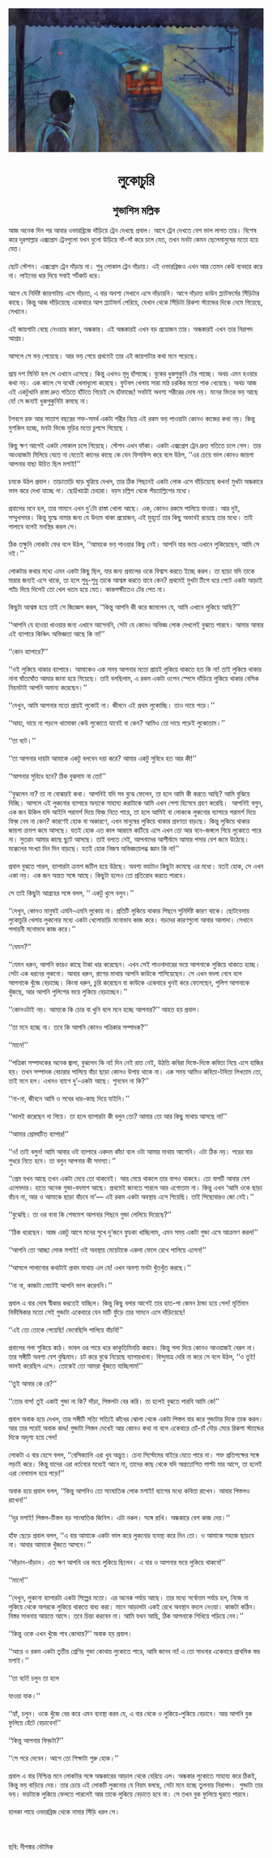 <div align=center> <img src="./../metadata/images/লুকোচুরি.jpg" align="center" ></div>
<h1 align=center>লুকোচুরি</h1>
<h2 align=center>শুভাশিস মল্লিক</h2>
&#x986;&#x99C; &#x985;&#x9A8;&#x9C7;&#x995; &#x9A6;&#x9BF;&#x9A8; &#x9AA;&#x9B0; &#x986;&#x9AC;&#x9BE;&#x9B0; &#x993;&#x9AD;&#x9BE;&#x9B0;&#x9AC;&#x9CD;&#x9B0;&#x9BF;&#x99C;&#x9C7; &#x9A6;&#x9BE;&#x981;&#x9DC;&#x9BF;&#x9DF;&#x9C7; &#x99F;&#x9CD;&#x9B0;&#x9C7;&#x9A8; &#x9A6;&#x9C7;&#x996;&#x99B;&#x9C7; &#x9AA;&#x9CD;&#x9B0;&#x9AC;&#x9BE;&#x9B2;&#x964; &#x986;&#x997;&#x9C7; &#x99F;&#x9CD;&#x9B0;&#x9C7;&#x9A8; &#x9A6;&#x9C7;&#x996;&#x9A4;&#x9C7; &#x9AC;&#x9C7;&#x9B6; &#x9AD;&#x9BE;&#x9B2; &#x9B2;&#x9BE;&#x997;&#x9A4; &#x9A4;&#x9BE;&#x9B0;&#x964; &#x9AC;&#x9BF;&#x9B6;&#x9C7;&#x9B7; &#x995;&#x9B0;&#x9C7; &#x9A6;&#x9C2;&#x9B0;&#x9AA;&#x9BE;&#x9B2;&#x9CD;&#x9B2;&#x9BE;&#x9B0; &#x98F;&#x995;&#x9CD;&#x9B8;&#x9AA;&#x9CD;&#x9B0;&#x9C7;&#x9B8; &#x99F;&#x9CD;&#x9B0;&#x9C7;&#x9A8;&#x997;&#x9C1;&#x9B2;&#x9CB; &#x9AF;&#x996;&#x9A8; &#x9A7;&#x9C1;&#x9B2;&#x9CB; &#x989;&#x9DC;&#x9BF;&#x9DF;&#x9C7; &#x9B8;&#x9BE;&#x981;-&#x9B8;&#x9BE;&#x981; &#x995;&#x9B0;&#x9C7; &#x99A;&#x9B2;&#x9C7; &#x9AF;&#x9C7;&#x9A4;, &#x9A4;&#x996;&#x9A8; &#x9AE;&#x9A8;&#x99F;&#x9BE; &#x995;&#x9C7;&#x9AE;&#x9A8; &#x99B;&#x9C7;&#x9B2;&#x9C7;&#x9AE;&#x9BE;&#x9A8;&#x9C1;&#x9B7;&#x9C7;&#x9B0; &#x9AE;&#x9A4;&#x9CB; &#x9B9;&#x9DF;&#x9C7; &#x9AF;&#x9C7;&#x9A4;&#x964;&#xA0;<br> <br>&#x99B;&#x9CB;&#x99F; &#x9B8;&#x9CD;&#x99F;&#x9C7;&#x9B6;&#x9A8;&#x964; &#x98F;&#x995;&#x9CD;&#x9B8;&#x9AA;&#x9CD;&#x9B0;&#x9C7;&#x9B8; &#x99F;&#x9CD;&#x9B0;&#x9C7;&#x9A8; &#x9A6;&#x9BE;&#x981;&#x9DC;&#x9BE;&#x9DF; &#x9A8;&#x9BE;&#x964; &#x9B6;&#x9C1;&#x9A7;&#x9C1; &#x9B2;&#x9CB;&#x995;&#x9BE;&#x9B2; &#x99F;&#x9CD;&#x9B0;&#x9C7;&#x9A8; &#x9A6;&#x9BE;&#x981;&#x9DC;&#x9BE;&#x9DF;&#x964; &#x98F;&#x987; &#x993;&#x9AD;&#x9BE;&#x9B0;&#x9AC;&#x9CD;&#x9B0;&#x9BF;&#x99C;&#x993; &#x98F;&#x996;&#x9A8; &#x986;&#x9B0; &#x9A4;&#x9C7;&#x9AE;&#x9A8; &#x995;&#x9C7;&#x989; &#x9AC;&#x9CD;&#x9AF;&#x9AC;&#x9B9;&#x9BE;&#x9B0; &#x995;&#x9B0;&#x9C7; &#x9A8;&#x9BE;&#x964; &#x9B2;&#x9BE;&#x987;&#x9A8;&#x9C7;&#x9B0; &#x9A7;&#x9BE;&#x9B0; &#x9A6;&#x9BF;&#x9DF;&#x9C7; &#x9B8;&#x9AC;&#x9BE;&#x987; &#x9B6;&#x9B0;&#x9CD;&#x99F;&#x995;&#x9BE;&#x99F; &#x9A7;&#x9B0;&#x9C7;&#x964;&#xA0;&#xA0;<br> <br>&#x986;&#x997;&#x9C7; &#x9AF;&#x9C7; &#x9A8;&#x9BF;&#x9B0;&#x9CD;&#x9A6;&#x9BF;&#x9B7;&#x9CD;&#x99F; &#x99C;&#x9BE;&#x9DF;&#x997;&#x9BE;&#x99F;&#x9BE;&#x9DF; &#x98F;&#x9B8;&#x9C7; &#x9A6;&#x9BE;&#x981;&#x9DC;&#x9BE;&#x9A4;, &#x98F; &#x9AC;&#x9BE;&#x9B0; &#x985;&#x9AC;&#x9B6;&#x9CD;&#x9AF; &#x9B8;&#x9C7;&#x996;&#x9BE;&#x9A8;&#x9C7; &#x98F;&#x9B8;&#x9C7; &#x9A6;&#x9BE;&#x981;&#x9DC;&#x9BE;&#x9DF;&#x9A8;&#x9BF;&#x964; &#x986;&#x997;&#x9C7; &#x9A6;&#x9BE;&#x981;&#x9DC;&#x9BE;&#x9A4; &#x9A1;&#x9BE;&#x989;&#x9A8; &#x9AA;&#x9CD;&#x9B2;&#x9CD;&#x9AF;&#x9BE;&#x99F;&#x9AB;&#x9B0;&#x9CD;&#x9AE;&#x9C7;&#x9B0; &#x9B8;&#x9BF;&#x981;&#x9DC;&#x9BF;&#x99F;&#x9BE;&#x9B0; &#x995;&#x9BE;&#x99B;&#x9C7;&#x964; &#x995;&#x9BF;&#x9A8;&#x9CD;&#x9A4;&#x9C1; &#x986;&#x99C; &#x9A6;&#x9BE;&#x981;&#x9DC;&#x9BF;&#x9DF;&#x9C7;&#x99B;&#x9C7; &#x98F;&#x995;&#x9C7;&#x9AC;&#x9BE;&#x9B0;&#x9C7; &#x986;&#x9AA; &#x9AA;&#x9CD;&#x9B2;&#x9CD;&#x9AF;&#x9BE;&#x99F;&#x9AB;&#x9B0;&#x9CD;&#x9AE; &#x9AA;&#x9C7;&#x9B0;&#x9BF;&#x9DF;&#x9C7;, &#x9AF;&#x9C7;&#x996;&#x9BE;&#x9A8; &#x9A5;&#x9C7;&#x995;&#x9C7; &#x9B8;&#x9BF;&#x981;&#x9DC;&#x9BF;&#x99F;&#x9BE; &#x9B0;&#x9BF;&#x995;&#x9B6;&#x9BE; &#x9B8;&#x9CD;&#x99F;&#x9CD;&#x9AF;&#x9BE;&#x9A8;&#x9CD;&#x9A1;&#x9C7;&#x9B0; &#x9A6;&#x9BF;&#x995;&#x9C7; &#x9A8;&#x9C7;&#x9AE;&#x9C7; &#x997;&#x9BF;&#x9DF;&#x9C7;&#x99B;&#x9C7;, &#x9B8;&#x9C7;&#x996;&#x9BE;&#x9A8;&#x9C7;&#x964;&#xA0;<br> <br>&#x98F;&#x987; &#x99C;&#x9BE;&#x9DF;&#x997;&#x9BE;&#x99F;&#x9BE; &#x9AC;&#x9C7;&#x99B;&#x9C7; &#x9A8;&#x9C7;&#x993;&#x9DF;&#x9BE;&#x9B0; &#x995;&#x9BE;&#x9B0;&#x9A3;, &#x985;&#x9A8;&#x9CD;&#x9A7;&#x995;&#x9BE;&#x9B0;&#x964; &#x98F;&#x987; &#x985;&#x9A8;&#x9CD;&#x9A7;&#x995;&#x9BE;&#x9B0;&#x987; &#x98F;&#x996;&#x9A8; &#x9AC;&#x9DC; &#x9AA;&#x9CD;&#x9B0;&#x9DF;&#x9CB;&#x99C;&#x9A8; &#x9A4;&#x9BE;&#x9B0;&#x964; &#x985;&#x9A8;&#x9CD;&#x9A7;&#x995;&#x9BE;&#x9B0;&#x987; &#x98F;&#x996;&#x9A8; &#x9A4;&#x9BE;&#x9B0; &#x9A8;&#x9BF;&#x9B0;&#x9BE;&#x9AA;&#x9A6; &#x986;&#x9B6;&#x9CD;&#x9B0;&#x9DF;&#x964;&#xA0;<br> <br>&#x986;&#x9B8;&#x9B2;&#x9C7; &#x9B8;&#x9C7; &#x9AD;&#x9DF; &#x9AA;&#x9C7;&#x9DF;&#x9C7;&#x99B;&#x9C7;&#x964; &#x986;&#x9B0; &#x9AD;&#x9DF; &#x9AA;&#x9C7;&#x9DF;&#x9C7; &#x9AA;&#x9CD;&#x9B0;&#x9A5;&#x9AE;&#x9C7;&#x987; &#x9A4;&#x9BE;&#x9B0; &#x98F;&#x987; &#x99C;&#x9BE;&#x9DF;&#x997;&#x9BE;&#x99F;&#x9BE;&#x9B0; &#x995;&#x9A5;&#x9BE; &#x9AE;&#x9A8;&#x9C7; &#x9AA;&#x9DC;&#x9C7;&#x99B;&#x9C7;&#x964;&#xA0;&#xA0;<br> <br>&#x9AA;&#x9CD;&#x9B0;&#x9BE;&#x9DF; &#x9A6;&#x9B6; &#x9AE;&#x9BF;&#x9A8;&#x9BF;&#x99F; &#x9B9;&#x9B2; &#x9B8;&#x9C7; &#x98F;&#x996;&#x9BE;&#x9A8;&#x9C7; &#x98F;&#x9B8;&#x9C7;&#x99B;&#x9C7;&#x964; &#x995;&#x9BF;&#x9A8;&#x9CD;&#x9A4;&#x9C1; &#x98F;&#x996;&#x9A8;&#x993; &#x9AE;&#x9C3;&#x9A6;&#x9C1; &#x9B9;&#x9BE;&#x981;&#x9AA;&#x9BE;&#x99A;&#x9CD;&#x99B;&#x9C7;&#x964; &#x9AC;&#x9C1;&#x995;&#x9C7;&#x9B0; &#x9A7;&#x9C1;&#x995;&#x9AA;&#x9C1;&#x995;&#x9C1;&#x9A8;&#x9BF; &#x99F;&#x9C7;&#x9B0; &#x9AA;&#x9BE;&#x99A;&#x9CD;&#x99B;&#x9C7;&#x964; &#x985;&#x9A5;&#x99A; &#x98F;&#x9AE;&#x9A8; &#x9B9;&#x993;&#x9DF;&#x9BE;&#x9B0; &#x995;&#x9A5;&#x9BE; &#x9A8;&#x9DF;&#x964; &#x98F;&#x995; &#x995;&#x9BE;&#x9B2;&#x9C7; &#x9B8;&#x9C7; &#x9AF;&#x9A5;&#x9C7;&#x9B7;&#x9CD;&#x99F; &#x996;&#x9C7;&#x9B2;&#x9BE;&#x9A7;&#x9C1;&#x9B2;&#x9CB; &#x995;&#x9B0;&#x9C7;&#x99B;&#x9C7;&#x964; &#x9AB;&#x9C1;&#x99F;&#x9AC;&#x9B2; &#x996;&#x9C7;&#x9B2;&#x9BE;&#x9DF; &#x9B8;&#x9BE;&#x9B0;&#x9BE; &#x9AE;&#x9BE;&#x9A0; &#x99A;&#x9B0;&#x995;&#x9BF;&#x9B0; &#x9AE;&#x9A4;&#x9CB; &#x9AA;&#x9BE;&#x995; &#x996;&#x9C7;&#x9DF;&#x9C7;&#x99B;&#x9C7;&#x964; &#x985;&#x9A5;&#x99A; &#x986;&#x99C; &#x98F;&#x987; &#x98F;&#x995;&#x99F;&#x9C1;&#x996;&#x9BE;&#x9A8;&#x9BF; &#x9B0;&#x9BE;&#x9B8;&#x9CD;&#x9A4;&#x9BE; &#x9A6;&#x9CD;&#x9B0;&#x9C1;&#x9A4; &#x997;&#x9A4;&#x9BF;&#x9A4;&#x9C7; &#x9B9;&#x9BE;&#x981;&#x99F;&#x9A4;&#x9C7; &#x997;&#x9BF;&#x9DF;&#x9C7;&#x987; &#x9B8;&#x9C7; &#x9B9;&#x9BE;&#x981;&#x9AB;&#x9BE;&#x99A;&#x9CD;&#x99B;&#x9C7;! &#x9B8;&#x9AC;&#x99F;&#x9BE;&#x987; &#x985;&#x9AC;&#x9B6;&#x9CD;&#x9AF; &#x9B6;&#x9B0;&#x9C0;&#x9B0;&#x9C7;&#x9B0; &#x9A6;&#x9CB;&#x9B7; &#x9A8;&#x9DF;&#x964; &#x9AE;&#x9A8;&#x9C7;&#x9B0; &#x9AD;&#x9BF;&#x9A4;&#x9B0; &#x9AD;&#x9DF; &#x986;&#x99B;&#x9C7; &#x9AF;&#x9C7;! &#x9B8;&#x9C7; &#x99C;&#x9A8;&#x9CD;&#x9AF;&#x987; &#x9A7;&#x9C1;&#x995;&#x9AA;&#x9C1;&#x995;&#x9C1;&#x9A8;&#x9BF;&#x99F;&#x9BE; &#x995;&#x9AE;&#x99B;&#x9C7; &#x9A8;&#x9BE;&#x964;&#xA0;<br> <br>&#x99F;&#x997;&#x9AC;&#x997;&#x9C7; &#x9B0;&#x995;&#x9CD;&#x9A4; &#x986;&#x9B0; &#x9B8;&#x9BE;&#x9A4;&#x9BE;&#x9B6; &#x9AC;&#x99B;&#x9B0;&#x9C7;&#x9B0; &#x9B6;&#x995;&#x9CD;&#x9A4;-&#x9B8;&#x9AE;&#x9B0;&#x9CD;&#x9A5; &#x98F;&#x995;&#x99F;&#x9BE; &#x9B6;&#x9B0;&#x9C0;&#x9B0; &#x9A8;&#x9BF;&#x9DF;&#x9C7; &#x98F;&#x987; &#x9B0;&#x995;&#x9AE; &#x9AD;&#x9DF; &#x9AA;&#x9BE;&#x993;&#x9DF;&#x9BE;&#x99F;&#x9BE; &#x995;&#x9CB;&#x9A8;&#x993; &#x995;&#x9BE;&#x99C;&#x9C7;&#x9B0; &#x995;&#x9A5;&#x9BE; &#x9A8;&#x9DF;&#x964; &#x995;&#x9BF;&#x9A8;&#x9CD;&#x9A4;&#x9C1; &#x9AE;&#x9C1;&#x9B6;&#x995;&#x9BF;&#x9B2; &#x9B9;&#x99A;&#x9CD;&#x99B;&#x9C7;, &#x9AE;&#x9A8;&#x99F;&#x9BE; &#x9AD;&#x9BF;&#x99C;&#x9C7; &#x9AE;&#x9C1;&#x9DC;&#x9BF;&#x9B0; &#x9AE;&#x9A4;&#x9CB; &#x99A;&#x9C1;&#x9AA;&#x9B8;&#x9C7; &#x997;&#x9BF;&#x9DF;&#x9C7;&#x99B;&#x9C7; &#x964;&#xA0;<br> <br>&#x995;&#x9BF;&#x99B;&#x9C1; &#x995;&#x9CD;&#x9B7;&#x9A3; &#x986;&#x997;&#x9C7;&#x987; &#x98F;&#x995;&#x99F;&#x9BE; &#x9B2;&#x9CB;&#x995;&#x9BE;&#x9B2; &#x99A;&#x9B2;&#x9C7; &#x997;&#x9BF;&#x9DF;&#x9C7;&#x99B;&#x9C7;&#x964; &#x9B8;&#x9CD;&#x99F;&#x9C7;&#x9B6;&#x9A8; &#x98F;&#x996;&#x9A8; &#x9AB;&#x9BE;&#x981;&#x995;&#x9BE;&#x964; &#x98F;&#x995;&#x99F;&#x9BE; &#x98F;&#x995;&#x9CD;&#x9B8;&#x9AA;&#x9CD;&#x9B0;&#x9C7;&#x9B8; &#x99F;&#x9CD;&#x9B0;&#x9C7;&#x9A8; &#x9A6;&#x9CD;&#x9B0;&#x9C1;&#x9A4; &#x997;&#x9A4;&#x9BF;&#x9A4;&#x9C7; &#x99A;&#x9B2;&#x9C7; &#x997;&#x9C7;&#x9B2;&#x964; &#x9A4;&#x9BE;&#x9B0; &#x986;&#x993;&#x9DF;&#x9BE;&#x99C;&#x99F;&#x9BE; &#x9AE;&#x9BF;&#x9B2;&#x9BF;&#x9DF;&#x9C7; &#x9AF;&#x9C7;&#x9A4;&#x9C7; &#x9A8;&#x9BE; &#x9AF;&#x9C7;&#x9A4;&#x9C7;&#x987; &#x995;&#x9BE;&#x9A8;&#x9C7;&#x9B0; &#x995;&#x9BE;&#x99B;&#x9C7; &#x995;&#x9C7; &#x9AF;&#x9C7;&#x9A8; &#x9AB;&#x9BF;&#x9B8;&#x9AB;&#x9BF;&#x9B8; &#x995;&#x9B0;&#x9C7; &#x9AC;&#x9B2;&#x9C7; &#x989;&#x9A0;&#x9B2;, &#x2018;&#x2018;&#x98F;&#x9B0; &#x99A;&#x9C7;&#x9DF;&#x9C7; &#x9AD;&#x9BE;&#x9B2; &#x995;&#x9CB;&#x9A8;&#x993; &#x99C;&#x9BE;&#x9DF;&#x997;&#x9BE; &#x986;&#x9AA;&#x9A8;&#x9BE;&#x9B0; &#x9AC;&#x9BE;&#x99B;&#x9BE; &#x989;&#x99A;&#x9BF;&#x9A4; &#x99B;&#x9BF;&#x9B2; &#x9AE;&#x9B6;&#x9BE;&#x987;!&#x2019;&#x2019;&#xA0;&#xA0;<br> <br>&#x99A;&#x9AE;&#x995;&#x9C7; &#x989;&#x9A0;&#x9B2; &#x9AA;&#x9CD;&#x9B0;&#x9AC;&#x9BE;&#x9B2;&#x964; &#x9A4;&#x9BE;&#x9DC;&#x9BE;&#x9A4;&#x9BE;&#x9DC;&#x9BF; &#x998;&#x9BE;&#x9DC; &#x998;&#x9C1;&#x9B0;&#x9BF;&#x9DF;&#x9C7; &#x9A6;&#x9C7;&#x996;&#x9B2;, &#x9A4;&#x9BE;&#x9B0; &#x9A0;&#x9BF;&#x995; &#x9AA;&#x9BF;&#x99B;&#x9A8;&#x9C7;&#x987; &#x98F;&#x995;&#x99F;&#x9BE; &#x9B2;&#x9CB;&#x995; &#x98F;&#x9B8;&#x9C7; &#x9A6;&#x9BE;&#x981;&#x9DC;&#x9BF;&#x9DF;&#x9C7;&#x99B;&#x9C7; &#x995;&#x996;&#x9A8;! &#x9AE;&#x9C1;&#x996;&#x99F;&#x9BE; &#x985;&#x9A8;&#x9CD;&#x9A7;&#x995;&#x9BE;&#x9B0;&#x9C7; &#x9AD;&#x9BE;&#x9B2; &#x995;&#x9B0;&#x9C7; &#x9A6;&#x9C7;&#x996;&#x9BE; &#x9AF;&#x9BE;&#x99A;&#x9CD;&#x99B;&#x9C7; &#x9A8;&#x9BE;&#x964; &#x99B;&#x9CB;&#x99F;&#x9CD;&#x99F;&#x996;&#x9BE;&#x99F;&#x9CD;&#x99F;&#x9CB; &#x99A;&#x9C7;&#x9B9;&#x9BE;&#x9B0;&#x9BE;&#x964; &#x9AC;&#x9DF;&#x9B8; &#x99A;&#x9B2;&#x9CD;&#x9B2;&#x9BF;&#x9B6; &#x9A5;&#x9C7;&#x995;&#x9C7; &#x9AA;&#x981;&#x9DF;&#x9A4;&#x9BE;&#x9B2;&#x9CD;&#x9B2;&#x9BF;&#x9B6;&#x9C7;&#x9B0; &#x9AE;&#x9A7;&#x9CD;&#x9AF;&#x9C7;&#x964;&#xA0;&#xA0;<br> <br>&#x9AA;&#x9CD;&#x9B0;&#x9AC;&#x9BE;&#x9B2;&#x9C7;&#x9B0; &#x9AE;&#x9A8;&#x9C7; &#x9B9;&#x9B2;, &#x9A4;&#x9BE;&#x9B0; &#x9B8;&#x9BE;&#x9AE;&#x9A8;&#x9C7; &#x98F;&#x996;&#x9A8; &#x9A6;&#x9C1;&#x2019;&#x99F;&#x9CB; &#x9B0;&#x9BE;&#x9B8;&#x9CD;&#x9A4;&#x9BE; &#x996;&#x9CB;&#x9B2;&#x9BE; &#x986;&#x99B;&#x9C7;&#x964; &#x98F;&#x995;, &#x995;&#x9CB;&#x9A8;&#x993; &#x9B0;&#x995;&#x9AE;&#x9C7; &#x9AA;&#x9BE;&#x9B2;&#x9BF;&#x9DF;&#x9C7; &#x9AF;&#x9BE;&#x993;&#x9DF;&#x9BE;&#x964; &#x986;&#x9B0; &#x9A6;&#x9C1;&#x987;, &#x9B8;&#x9AE;&#x9CD;&#x9AE;&#x9C1;&#x996;&#x9B8;&#x9AE;&#x9B0;&#x964; &#x995;&#x9BF;&#x9A8;&#x9CD;&#x9A4;&#x9C1; &#x9AF;&#x9C1;&#x9A6;&#x9CD;&#x9A7;&#x9C7; &#x9A8;&#x9BE;&#x9AE;&#x9BE;&#x9B0; &#x99C;&#x9A8;&#x9CD;&#x9AF; &#x9AF;&#x9C7; &#x989;&#x9A6;&#x9CD;&#x9AF;&#x9AE; &#x9A5;&#x9BE;&#x995;&#x9BE; &#x9AA;&#x9CD;&#x9B0;&#x9DF;&#x9CB;&#x99C;&#x9A8;, &#x98F;&#x987; &#x9AE;&#x9C1;&#x9B9;&#x9C2;&#x9B0;&#x9CD;&#x9A4;&#x9C7; &#x9A4;&#x9BE;&#x9B0; &#x995;&#x9BF;&#x99B;&#x9C1; &#x985;&#x9AD;&#x9BE;&#x9AC;&#x987; &#x9B0;&#x9DF;&#x9C7;&#x99B;&#x9C7; &#x9A4;&#x9BE;&#x9B0; &#x9AE;&#x9A7;&#x9CD;&#x9AF;&#x9C7;&#x964; &#x9A4;&#x9BE;&#x987; &#x9AA;&#x9BE;&#x9B2;&#x9BE;&#x9AC;&#x9C7; &#x9AC;&#x9B2;&#x9C7;&#x987; &#x9AE;&#x9A8;&#x9B8;&#x9CD;&#x9A5;&#x9BF;&#x9B0; &#x995;&#x9B0;&#x9B2; &#x9B8;&#x9C7;&#x964;&#xA0;<br> <br>&#x9A0;&#x9BF;&#x995; &#x9A4;&#x995;&#x9CD;&#x9B7;&#x9C1;&#x9A8;&#x9BF; &#x9B2;&#x9CB;&#x995;&#x99F;&#x9BE; &#x9AB;&#x9C7;&#x9B0; &#x9AC;&#x9B2;&#x9C7; &#x989;&#x9A0;&#x9B2;, &#x2018;&#x2018;&#x986;&#x9AE;&#x9BE;&#x995;&#x9C7; &#x9AD;&#x9DF; &#x9AA;&#x9BE;&#x993;&#x9DF;&#x9BE;&#x9B0; &#x995;&#x9BF;&#x99B;&#x9C1; &#x9A8;&#x9C7;&#x987;&#x964; &#x986;&#x9AA;&#x9A8;&#x9BF; &#x9AF;&#x9BE;&#x9B0; &#x9AD;&#x9DF;&#x9C7; &#x98F;&#x996;&#x9BE;&#x9A8;&#x9C7; &#x9B2;&#x9C1;&#x995;&#x9BF;&#x9DF;&#x9C7;&#x99B;&#x9C7;&#x9A8;, &#x986;&#x9AE;&#x9BF; &#x9B8;&#x9C7; &#x9A8;&#x987;&#x964;&#x2019;&#x2019;&#xA0;<br> <br>&#x9B2;&#x9CB;&#x995;&#x99F;&#x9BE;&#x9B0; &#x995;&#x9A5;&#x9BE;&#x9B0; &#x9AE;&#x9A7;&#x9CD;&#x9AF;&#x9C7; &#x98F;&#x9AE;&#x9A8; &#x98F;&#x995;&#x99F;&#x9BE; &#x995;&#x9BF;&#x99B;&#x9C1; &#x99B;&#x9BF;&#x9B2;, &#x9AF;&#x9BE;&#x9B0; &#x99C;&#x9A8;&#x9CD;&#x9AF; &#x9AA;&#x9CD;&#x9B0;&#x9AC;&#x9BE;&#x9B2;&#x9C7;&#x9B0; &#x993;&#x995;&#x9C7; &#x9AC;&#x9BF;&#x9B6;&#x9CD;&#x9AC;&#x9BE;&#x9B8; &#x995;&#x9B0;&#x9A4;&#x9C7; &#x987;&#x99A;&#x9CD;&#x99B;&#x9C7; &#x995;&#x9B0;&#x9B2;&#x964; &#x9A4;&#x9BE; &#x99B;&#x9BE;&#x9DC;&#x9BE; &#x9AF;&#x9A6;&#x9BF; &#x9A4;&#x9BE;&#x995;&#x9C7; &#x9AE;&#x9BE;&#x9B0;&#x9BE;&#x9B0; &#x99C;&#x9A8;&#x9CD;&#x9AF;&#x987; &#x98F;&#x9B8;&#x9C7; &#x9A5;&#x9BE;&#x995;&#x9C7;, &#x9A4;&#x9BE; &#x9B9;&#x9B2;&#x9C7; &#x9B6;&#x9C1;&#x9A7;&#x9C1;-&#x9B6;&#x9C1;&#x9A7;&#x9C1; &#x9A4;&#x9BE;&#x995;&#x9C7; &#x986;&#x9B6;&#x9CD;&#x9AC;&#x9B8;&#x9CD;&#x9A4; &#x995;&#x9B0;&#x9A4;&#x9C7; &#x9AF;&#x9BE;&#x9AC;&#x9C7; &#x995;&#x9C7;&#x9A8;? &#x9AA;&#x9CD;&#x9B0;&#x9A5;&#x9AE;&#x9C7;&#x987; &#x9AE;&#x9C1;&#x996;&#x99F;&#x9BE; &#x99F;&#x9BF;&#x9AA;&#x9C7; &#x9A7;&#x9B0;&#x9C7; &#x9AA;&#x9C7;&#x99F;&#x9C7; &#x98F;&#x995;&#x99F;&#x9BE; &#x986;&#x9DC;&#x9BE;&#x987; &#x9AA;&#x9CD;&#x9AF;&#x9BE;&#x981;&#x99A; &#x9A6;&#x9BF;&#x9DF;&#x9C7; &#x9A6;&#x9BF;&#x9B2;&#x9C7;&#x987; &#x9A4;&#x9CB; &#x996;&#x9C7;&#x9B2; &#x996;&#x9A4;&#x9AE; &#x9B9;&#x9DF;&#x9C7; &#x9AF;&#x9C7;&#x9A4;&#x964; &#x995;&#x9BE;&#x995;&#x9AA;&#x995;&#x9CD;&#x9B7;&#x9C0;&#x9A4;&#x9C7;&#x993; &#x99F;&#x9C7;&#x9B0; &#x9AA;&#x9C7;&#x9A4; &#x9A8;&#x9BE;&#x964;&#xA0;<br> <br>&#x995;&#x9BF;&#x99B;&#x9C1;&#x99F;&#x9BE; &#x986;&#x9B6;&#x9CD;&#x9AC;&#x9B8;&#x9CD;&#x9A4; &#x9B9;&#x9DF;&#x9C7; &#x9A4;&#x9BE;&#x987; &#x9B8;&#x9C7; &#x99C;&#x9BF;&#x99C;&#x9CD;&#x99E;&#x9C7;&#x9B8; &#x995;&#x9B0;&#x9B2;, &#x2018;&#x2018;&#x995;&#x9BF;&#x9A8;&#x9CD;&#x9A4;&#x9C1; &#x986;&#x9AA;&#x9A8;&#x9BF; &#x995;&#x9C0; &#x995;&#x9B0;&#x9C7; &#x99C;&#x9BE;&#x9A8;&#x9B2;&#x9C7;&#x9A8; &#x9AF;&#x9C7;, &#x986;&#x9AE;&#x9BF; &#x98F;&#x996;&#x9BE;&#x9A8;&#x9C7; &#x9B2;&#x9C1;&#x995;&#x9BF;&#x9DF;&#x9C7; &#x986;&#x99B;&#x9BF;?&#x2019;&#x2019;<br> <br>&#x2018;&#x2018;&#x986;&#x9AA;&#x9A8;&#x9BF; &#x9AF;&#x9C7; &#x9B9;&#x9BE;&#x993;&#x9DF;&#x9BE; &#x996;&#x9BE;&#x993;&#x9DF;&#x9BE;&#x9B0; &#x99C;&#x9A8;&#x9CD;&#x9AF; &#x98F;&#x996;&#x9BE;&#x9A8;&#x9C7; &#x986;&#x9B8;&#x9C7;&#x9A8;&#x9A8;&#x9BF;, &#x9B8;&#x9C7;&#x99F;&#x9BE; &#x9AF;&#x9C7; &#x995;&#x9CB;&#x9A8;&#x993; &#x985;&#x9AD;&#x9BF;&#x99C;&#x9CD;&#x99E; &#x9B2;&#x9CB;&#x995; &#x9A6;&#x9C7;&#x996;&#x9B2;&#x9C7;&#x987; &#x9AC;&#x9C1;&#x99D;&#x9A4;&#x9C7; &#x9AA;&#x9BE;&#x9B0;&#x9AC;&#x9C7;&#x964; &#x986;&#x9AE;&#x9BE;&#x9B0; &#x986;&#x9AC;&#x9BE;&#x9B0; &#x98F;&#x987; &#x9AC;&#x9CD;&#x9AF;&#x9BE;&#x9AA;&#x9BE;&#x9B0;&#x9C7; &#x995;&#x9BF;&#x99E;&#x9CD;&#x99A;&#x9BF;&#x9CE; &#x985;&#x9AD;&#x9BF;&#x99C;&#x9CD;&#x99E;&#x9A4;&#x9BE; &#x986;&#x99B;&#x9C7; &#x995;&#x9BF; &#x9A8;&#x9BE;!&#x2019;&#x2019;&#xA0;<br> <br>&#x2018;&#x2018;&#x995;&#x9CB;&#x9A8; &#x9AC;&#x9CD;&#x9AF;&#x9BE;&#x9AA;&#x9BE;&#x9B0;&#x9C7;?&#x2019;&#x2019;&#xA0;<br> <br>&#x2018;&#x2018;&#x993;&#x987; &#x9B2;&#x9C1;&#x995;&#x9BF;&#x9DF;&#x9C7; &#x9A5;&#x9BE;&#x995;&#x9BE;&#x9B0; &#x9AC;&#x9CD;&#x9AF;&#x9BE;&#x9AA;&#x9BE;&#x9B0;&#x9C7;&#x964; &#x986;&#x9AE;&#x9BE;&#x995;&#x9C7;&#x993; &#x98F;&#x995; &#x9B8;&#x9AE;&#x9DF; &#x986;&#x9AA;&#x9A8;&#x9BE;&#x9B0; &#x9AE;&#x9A4;&#x9CB; &#x9AA;&#x9CD;&#x9B0;&#x9BE;&#x9DF;&#x987; &#x9B2;&#x9C1;&#x995;&#x9BF;&#x9DF;&#x9C7; &#x9A5;&#x9BE;&#x995;&#x9A4;&#x9C7; &#x9B9;&#x9A4; &#x995;&#x9BF; &#x9A8;&#x9BE;! &#x9A4;&#x9BE;&#x987; &#x9B2;&#x9C1;&#x995;&#x9BF;&#x9DF;&#x9C7; &#x9A5;&#x9BE;&#x995;&#x9BE;&#x9B0; &#x9A8;&#x9BE;&#x9A8;&#x9BE; &#x998;&#x9BE;&#x981;&#x9A4;&#x998;&#x9CB;&#x981;&#x9A4; &#x986;&#x9AE;&#x9BE;&#x9B0; &#x99C;&#x9BE;&#x9A8;&#x9BE; &#x9B9;&#x9DF;&#x9C7; &#x997;&#x9BF;&#x9DF;&#x9C7;&#x99B;&#x9C7;&#x964; &#x9A4;&#x9BE;&#x987; &#x9AC;&#x9B2;&#x99B;&#x9BF;&#x9B2;&#x9BE;&#x9AE;, &#x98F; &#x9B0;&#x995;&#x9AE; &#x98F;&#x995;&#x99F;&#x9BE; &#x993;&#x9AA;&#x9C7;&#x9A8; &#x9B8;&#x9CD;&#x9AA;&#x9C7;&#x9B8;&#x9C7; &#x9A6;&#x9BE;&#x981;&#x9DC;&#x9BF;&#x9DF;&#x9C7; &#x9B2;&#x9C1;&#x995;&#x9BF;&#x9DF;&#x9C7; &#x9A5;&#x9BE;&#x995;&#x9BE;&#x9B0; &#x9AC;&#x9C7;&#x9B8;&#x9BF;&#x995; &#x9A8;&#x9BF;&#x9DF;&#x9AE;&#x99F;&#x9BE;&#x987; &#x986;&#x9AA;&#x9A8;&#x9BF; &#x985;&#x9AE;&#x9BE;&#x9A8;&#x9CD;&#x9AF; &#x995;&#x9B0;&#x9C7;&#x99B;&#x9C7;&#x9A8;&#x964;&#x2019;&#x2019;&#xA0;<br> <br>&#x2018;&#x2018;&#x9A6;&#x9C7;&#x996;&#x9C1;&#x9A8;, &#x986;&#x9AE;&#x9BF; &#x986;&#x9AA;&#x9A8;&#x9BE;&#x9B0; &#x9AE;&#x9A4;&#x9CB; &#x9AA;&#x9CD;&#x9B0;&#x9BE;&#x9DF;&#x987; &#x9B2;&#x9C1;&#x995;&#x9CB;&#x987; &#x9A8;&#x9BE;&#x964; &#x99C;&#x9C0;&#x9AC;&#x9A8;&#x9C7; &#x98F;&#x987; &#x9AA;&#x9CD;&#x9B0;&#x9A5;&#x9AE; &#x9B2;&#x9C1;&#x995;&#x9CB;&#x99A;&#x9CD;&#x99B;&#x9BF;&#x964; &#x9A4;&#x9BE;&#x993; &#x9A6;&#x9BE;&#x9DF;&#x9C7; &#x9AA;&#x9DC;&#x9C7;&#x964;&#x2019;&#x2019;<br> <br>&#x2018;&#x2018;&#x986;&#x9B9;&#x9BE;, &#x9A6;&#x9BE;&#x9DF;&#x9C7; &#x9A8;&#x9BE; &#x9AA;&#x9DC;&#x9B2;&#x9C7; &#x996;&#x9BE;&#x9AE;&#x9CB;&#x995;&#x9BE; &#x995;&#x9C7;&#x989; &#x9B2;&#x9C1;&#x995;&#x9CB;&#x9A4;&#x9C7; &#x9AF;&#x9BE;&#x9AC;&#x9C7;&#x987; &#x9AC;&#x9BE; &#x995;&#x9C7;&#x9A8;? &#x986;&#x9AE;&#x9BF;&#x993; &#x9A4;&#x9CB; &#x9A6;&#x9BE;&#x9DF;&#x9C7; &#x9AA;&#x9DC;&#x9C7;&#x987; &#x9B2;&#x9C1;&#x995;&#x9CB;&#x9A4;&#x9BE;&#x9AE;&#x964;&#x2019;&#x2019;&#xA0;<br> <br>&#x2018;&#x2018;&#x9A4;&#x9BE; &#x9AC;&#x99F;&#x9C7;&#x964;&#x2019;&#x2019;<br> <br>&#x2018;&#x2018;&#x9A4;&#x9BE; &#x986;&#x9AA;&#x9A8;&#x9BE;&#x9B0; &#x9A6;&#x9BE;&#x9DF;&#x99F;&#x9BE; &#x986;&#x9AE;&#x9BE;&#x995;&#x9C7; &#x98F;&#x995;&#x99F;&#x9C1; &#x9AC;&#x9B2;&#x9AC;&#x9C7;&#x9A8; &#x9A6;&#x9DF;&#x9BE; &#x995;&#x9B0;&#x9C7;? &#x986;&#x9AE;&#x9BE;&#x9B0; &#x98F;&#x995;&#x99F;&#x9C1; &#x9B8;&#x9C1;&#x9AC;&#x9BF;&#x9A7;&#x9C7; &#x9B9;&#x9A4; &#x986;&#x9B0; &#x995;&#x9C0;!&#x2019;&#x2019;<br> <br>&#x2018;&#x2018;&#x986;&#x9AA;&#x9A8;&#x9BE;&#x9B0; &#x9B8;&#x9C1;&#x9AC;&#x9BF;&#x9A7;&#x9C7; &#x9B9;&#x9AC;&#x9C7;? &#x9A0;&#x9BF;&#x995; &#x9AC;&#x9C1;&#x99D;&#x9B2;&#x9BE;&#x9AE; &#x9A8;&#x9BE; &#x9A4;&#x9CB;!&#x2019;&#x2019;&#xA0;<br> <br>&#x2018;&#x2018;&#x9AC;&#x9C1;&#x99D;&#x9B2;&#x9C7;&#x9A8; &#x9A8;&#x9BE;? &#x9A4;&#x9BE; &#x9A8;&#x9BE; &#x9AC;&#x9CB;&#x99D;&#x9BE;&#x9B0;&#x987; &#x995;&#x9A5;&#x9BE;&#x964; &#x986;&#x9AA;&#x9A8;&#x9BF;&#x987; &#x9AF;&#x9A6;&#x9BF; &#x9B8;&#x9AC; &#x9AC;&#x9C1;&#x99D;&#x9C7; &#x9AB;&#x9C7;&#x9B2;&#x9C7;&#x9A8;, &#x9A4;&#x9BE; &#x9B9;&#x9B2;&#x9C7; &#x986;&#x9AE;&#x9BF; &#x995;&#x9C0; &#x995;&#x9B0;&#x9A4;&#x9C7; &#x986;&#x99B;&#x9BF;? &#x986;&#x9AE;&#x9BF; &#x9AC;&#x9C1;&#x99D;&#x9BF;&#x9DF;&#x9C7; &#x9A6;&#x9BF;&#x99A;&#x9CD;&#x99B;&#x9BF;&#x964; &#x986;&#x9B8;&#x9B2;&#x9C7; &#x98F;&#x987; &#x9B2;&#x9C1;&#x995;&#x9A8;&#x9CB;&#x9B0; &#x9AC;&#x9CD;&#x9AF;&#x9BE;&#x9AA;&#x9BE;&#x9B0;&#x9C7; &#x985;&#x9A8;&#x9CD;&#x9AF;&#x995;&#x9C7; &#x9B8;&#x9BE;&#x9B9;&#x9BE;&#x9AF;&#x9CD;&#x9AF; &#x995;&#x9B0;&#x9BE;&#x99F;&#x9BE;&#x995;&#x9C7; &#x986;&#x9AE;&#x9BF; &#x98F;&#x996;&#x9A8; &#x9AA;&#x9C7;&#x9B6;&#x9BE; &#x9B9;&#x9BF;&#x9B8;&#x9C7;&#x9AC;&#x9C7; &#x997;&#x9CD;&#x9B0;&#x9B9;&#x9A3; &#x995;&#x9B0;&#x9C7;&#x99B;&#x9BF;&#x964;&#xA0; &#x986;&#x9AA;&#x9A8;&#x9BF;&#x987; &#x9AC;&#x9B2;&#x9C1;&#x9A8;, &#x98F;&#x995; &#x99C;&#x9A8; &#x989;&#x995;&#x9BF;&#x9B2; &#x9AF;&#x9A6;&#x9BF; &#x986;&#x987;&#x9A8;&#x9BF; &#x9AA;&#x9B0;&#x9BE;&#x9AE;&#x9B0;&#x9CD;&#x9B6; &#x9A6;&#x9BF;&#x9DF;&#x9C7; &#x9AB;&#x9BF;&#x99C;&#x9BC; &#x9A8;&#x9BF;&#x9A4;&#x9C7; &#x9AA;&#x9BE;&#x9B0;&#x9C7;, &#x9A4;&#x9BE; &#x9B9;&#x9B2;&#x9C7; &#x986;&#x9AE;&#x9BF;&#x987; &#x9AC;&#x9BE; &#x9B2;&#x9CB;&#x995;&#x995;&#x9C7; &#x9B2;&#x9C1;&#x995;&#x9A8;&#x9CB;&#x9B0; &#x9AC;&#x9CD;&#x9AF;&#x9BE;&#x9AA;&#x9BE;&#x9B0;&#x9C7; &#x9AA;&#x9B0;&#x9BE;&#x9AE;&#x9B0;&#x9CD;&#x9B6; &#x9A6;&#x9BF;&#x9DF;&#x9C7; &#x9AB;&#x9BF;&#x99C;&#x9BC; &#x9A8;&#x9C7;&#x9AC; &#x9A8;&#x9BE; &#x995;&#x9C7;&#x9A8;? &#x995;&#x9BE;&#x9B0;&#x9A3;&#x9C7;&#x987; &#x9B9;&#x9CB;&#x995; &#x9AC;&#x9BE; &#x985;&#x995;&#x9BE;&#x9B0;&#x9A3;&#x9C7;, &#x98F;&#x996;&#x9A8; &#x9AE;&#x9BE;&#x9A8;&#x9C1;&#x9B7;&#x9C7;&#x9B0; &#x9B2;&#x9C1;&#x995;&#x9BF;&#x9DF;&#x9C7; &#x9A5;&#x9BE;&#x995;&#x9BE;&#x9B0; &#x9AA;&#x9CD;&#x9B0;&#x9AC;&#x9A3;&#x9A4;&#x9BE; &#x9AC;&#x9BE;&#x9DC;&#x99B;&#x9C7;&#x964; &#x995;&#x9BF;&#x9A8;&#x9CD;&#x9A4;&#x9C1; &#x9B2;&#x9C1;&#x995;&#x9BF;&#x9DF;&#x9C7; &#x9A5;&#x9BE;&#x995;&#x9BE;&#x9B0; &#x99C;&#x9BE;&#x9DF;&#x997;&#x9BE; &#x995;&#x9CD;&#x9B0;&#x9AE;&#x9B6; &#x995;&#x9AE;&#x9C7; &#x986;&#x9B8;&#x99B;&#x9C7;&#x964; &#x9AF;&#x9A4;&#x987; &#x9B9;&#x9CB;&#x995; &#x98F;&#x9A4; &#x995;&#x9BE;&#x9B2; &#x986;&#x9B0;&#x9BE;&#x9AE;&#x9C7; &#x995;&#x9BE;&#x99F;&#x9BF;&#x9DF;&#x9C7; &#x98F;&#x9B8;&#x9C7; &#x98F;&#x996;&#x9A8; &#x9A4;&#x9CB; &#x986;&#x9B0; &#x9AC;&#x9A8;&#x9C7;-&#x99C;&#x999;&#x9CD;&#x997;&#x9B2;&#x9C7; &#x997;&#x9BF;&#x9DF;&#x9C7; &#x9B2;&#x9C1;&#x995;&#x9CB;&#x9A4;&#x9C7; &#x9AA;&#x9BE;&#x9B0;&#x9C7; &#x9A8;&#x9BE;&#x964; &#x9B8;&#x9C1;&#x9A4;&#x9B0;&#x9BE;&#x982; &#x986;&#x9AE;&#x9BE;&#x9B0; &#x995;&#x9BE;&#x99B;&#x9C7; &#x99B;&#x9C1;&#x99F;&#x9C7; &#x986;&#x9B8;&#x99B;&#x9C7;&#x964; &#x9A4;&#x9BE;&#x987; &#x9AC;&#x9B2;&#x9A4;&#x9C7; &#x9A8;&#x9C7;&#x987;, &#x986;&#x9AA;&#x9A8;&#x9BE;&#x9A6;&#x9C7;&#x9B0; &#x986;&#x9B6;&#x9C0;&#x9B0;&#x9CD;&#x9AC;&#x9BE;&#x9A6;&#x9C7; &#x986;&#x9AE;&#x9BE;&#x9B0; &#x9AA;&#x9B8;&#x9BE;&#x9B0; &#x9AC;&#x9C7;&#x9B6; &#x99C;&#x9AE;&#x9C7; &#x989;&#x9A0;&#x9C7;&#x99B;&#x9C7;&#x964; &#x9AE;&#x995;&#x9CD;&#x995;&#x9C7;&#x9B2;&#x9C7;&#x9B0; &#x9B8;&#x982;&#x996;&#x9CD;&#x9AF;&#x9BE; &#x9A6;&#x9BF;&#x9A8; &#x9A6;&#x9BF;&#x9A8; &#x9AC;&#x9BE;&#x9DC;&#x99B;&#x9C7;&#x964; &#x9AF;&#x9A4;&#x987; &#x9B9;&#x9CB;&#x995; &#x9A8;&#x9BF;&#x99C;&#x9B8;&#x9CD;&#x9AC; &#x985;&#x9AD;&#x9BF;&#x99C;&#x9CD;&#x99E;&#x9A4;&#x9BE;&#x9B2;&#x9AC;&#x9CD;&#x9A7; &#x99C;&#x9CD;&#x99E;&#x9BE;&#x9A8; &#x995;&#x9BF; &#x9A8;&#x9BE;!&#x2019;&#x2019;&#xA0;<br> <br>&#x9AA;&#x9CD;&#x9B0;&#x9AC;&#x9BE;&#x9B2; &#x9AC;&#x9C1;&#x99D;&#x9A4;&#x9C7; &#x9AA;&#x9BE;&#x9B0;&#x9B2;, &#x9AC;&#x9CD;&#x9AF;&#x9BE;&#x9AA;&#x9BE;&#x9B0;&#x99F;&#x9BE; &#x995;&#x9CD;&#x9B0;&#x9AE;&#x9B6; &#x99C;&#x99F;&#x9BF;&#x9B2; &#x9B9;&#x9DF;&#x9C7; &#x989;&#x9A0;&#x99B;&#x9C7;&#x964; &#x985;&#x9AC;&#x9B6;&#x9CD;&#x9AF; &#x9AD;&#x9DF;&#x99F;&#x9BE;&#x993; &#x995;&#x9BF;&#x99B;&#x9C1;&#x99F;&#x9BE; &#x995;&#x9AE;&#x9C7;&#x99B;&#x9C7; &#x98F;&#x9B0; &#x9AE;&#x9A7;&#x9CD;&#x9AF;&#x9C7;&#x964; &#x9AF;&#x9A4;&#x987; &#x9B9;&#x9CB;&#x995;, &#x9B8;&#x9C7; &#x98F;&#x996;&#x9A8; &#x98F;&#x995;&#x9BE; &#x9A8;&#x9DF;&#x964; &#x98F;&#x995; &#x99C;&#x9A8; &#x985;&#x9A8;&#x9CD;&#x9A4;&#x9A4; &#x9B8;&#x999;&#x9CD;&#x997;&#x9C7; &#x986;&#x99B;&#x9C7;&#x964; &#x995;&#x9BF;&#x99B;&#x9C1;&#x99F;&#x9BE; &#x9B9;&#x9B2;&#x9C7;&#x993; &#x9A4;&#x9CB; &#x9AA;&#x9CD;&#x9B0;&#x9A4;&#x9BF;&#x9B0;&#x9CB;&#x9A7; &#x995;&#x9B0;&#x9A4;&#x9C7; &#x9AA;&#x9BE;&#x9B0;&#x9AC;&#x9C7;&#x964;&#xA0;<br> <br>&#x9B8;&#x9C7; &#x9A4;&#x9BE;&#x987; &#x995;&#x9BF;&#x99B;&#x9C1;&#x99F;&#x9BE; &#x986;&#x997;&#x9CD;&#x9B0;&#x9B9;&#x9C7;&#x9B0; &#x9B8;&#x999;&#x9CD;&#x997;&#x9C7; &#x9AC;&#x9B2;&#x9B2;, &#x2018;&#x2018; &#x98F;&#x995;&#x99F;&#x9C1; &#x996;&#x9C1;&#x9B2;&#x9C7; &#x9AC;&#x9B2;&#x9C1;&#x9A8;&#x964;&#x2019;&#x2019;&#xA0;<br> <br>&#x2018;&#x2018;&#x9A6;&#x9C7;&#x996;&#x9C1;&#x9A8;, &#x995;&#x9CB;&#x9A8;&#x993; &#x9AE;&#x9BE;&#x9A8;&#x9C1;&#x9B7;&#x987; &#x98F;&#x9AE;&#x9A8;&#x9BF;-&#x98F;&#x9AE;&#x9A8;&#x9BF; &#x9B2;&#x9C1;&#x995;&#x9CB;&#x9DF; &#x9A8;&#x9BE;&#x964; &#x9AA;&#x9CD;&#x9B0;&#x9A4;&#x9BF;&#x99F;&#x9BF; &#x9B2;&#x9C1;&#x995;&#x9BF;&#x9DF;&#x9C7; &#x9A5;&#x9BE;&#x995;&#x9BE;&#x9B0; &#x9AA;&#x9BF;&#x99B;&#x9A8;&#x9C7; &#x9B8;&#x9C1;&#x9A8;&#x9BF;&#x9B0;&#x9CD;&#x9A6;&#x9BF;&#x9B7;&#x9CD;&#x99F; &#x995;&#x9BE;&#x9B0;&#x9A3; &#x9A5;&#x9BE;&#x995;&#x9C7;&#x964; &#x99B;&#x9CB;&#x99F;&#x9AC;&#x9C7;&#x9B2;&#x9BE;&#x9DF; &#x9B2;&#x9C1;&#x995;&#x9CB;&#x99A;&#x9C1;&#x9B0;&#x9BF; &#x996;&#x9C7;&#x9B2;&#x9BE;&#x9DF; &#x9B2;&#x9C1;&#x995;&#x9A8;&#x9CB;&#x9B0; &#x9AE;&#x9A7;&#x9CD;&#x9AF;&#x9C7; &#x98F;&#x995;&#x99F;&#x9BE; &#x996;&#x9C7;&#x9B2;&#x9CB;&#x9DF;&#x9BE;&#x9DC;&#x9BF; &#x9AE;&#x9A8;&#x9CB;&#x9AD;&#x9BE;&#x9AC; &#x995;&#x9BE;&#x99C; &#x995;&#x9B0;&#x9C7;&#x964; &#x9AC;&#x9DC;&#x9A6;&#x9C7;&#x9B0; &#x995;&#x9BE;&#x9B0;&#x9A3;&#x997;&#x9C1;&#x9B2;&#x9CB; &#x986;&#x9AC;&#x9BE;&#x9B0; &#x986;&#x9B2;&#x9BE;&#x9A6;&#x9BE;&#x964; &#x9B8;&#x9C7;&#x996;&#x9BE;&#x9A8;&#x9C7; &#x9AA;&#x9B2;&#x9BE;&#x9DF;&#x9A8;&#x9C0; &#x9AE;&#x9A8;&#x9CB;&#x9AD;&#x9BE;&#x9AC; &#x995;&#x9BE;&#x99C; &#x995;&#x9B0;&#x9C7;&#x964;&#x2019;&#x2019;&#xA0;<br> <br>&#x2018;&#x2018;&#x9AF;&#x9C7;&#x9AE;&#x9A8;?&#x2019;&#x2019;&#xA0;<br> <br>&#x2018;&#x2018;&#x9AF;&#x9C7;&#x9AE;&#x9A8; &#x9A7;&#x9B0;&#x9C1;&#x9A8;, &#x986;&#x9AA;&#x9A8;&#x9BF; &#x995;&#x9BE;&#x9B0;&#x993; &#x995;&#x9BE;&#x99B;&#x9C7; &#x99F;&#x9BE;&#x995;&#x9BE; &#x9A7;&#x9BE;&#x9B0; &#x995;&#x9B0;&#x9C7;&#x99B;&#x9C7;&#x9A8;&#x964; &#x98F;&#x996;&#x9A8; &#x9B8;&#x9C7;&#x987; &#x9AA;&#x9BE;&#x993;&#x9A8;&#x9BE;&#x9A6;&#x9BE;&#x9B0;&#x9C7;&#x9B0; &#x9AD;&#x9DF;&#x9C7; &#x986;&#x9AA;&#x9A8;&#x9BE;&#x995;&#x9C7; &#x9B2;&#x9C1;&#x995;&#x9BF;&#x9DF;&#x9C7; &#x9A5;&#x9BE;&#x995;&#x9A4;&#x9C7; &#x9B9;&#x99A;&#x9CD;&#x99B;&#x9C7;&#x964; &#x9B8;&#x9C7;&#x99F;&#x9BE; &#x98F;&#x995; &#x9A7;&#x9B0;&#x9A8;&#x9C7;&#x9B0; &#x9B2;&#x9C1;&#x995;&#x9A8;&#x9CB;&#x964; &#x986;&#x9AC;&#x9BE;&#x9B0; &#x9A7;&#x9B0;&#x9C1;&#x9A8;, &#x9B0;&#x9BE;&#x997;&#x9C7;&#x9B0; &#x9AE;&#x9BE;&#x9A5;&#x9BE;&#x9DF; &#x986;&#x9AA;&#x9A8;&#x9BF; &#x995;&#x9BE;&#x989;&#x995;&#x9C7; &#x9B6;&#x9BE;&#x9B8;&#x9BF;&#x9DF;&#x9C7;&#x99B;&#x9C7;&#x9A8;&#x964; &#x9B8;&#x9C7; &#x98F;&#x996;&#x9A8; &#x9AC;&#x9A6;&#x9B2;&#x9BE; &#x9A8;&#x9C7;&#x9AC;&#x9C7; &#x9AC;&#x9B2;&#x9C7; &#x986;&#x9AA;&#x9A8;&#x9BE;&#x995;&#x9C7; &#x996;&#x9C1;&#x981;&#x99C;&#x9C7; &#x9AC;&#x9C7;&#x9DC;&#x9BE;&#x99A;&#x9CD;&#x99B;&#x9C7;&#x964; &#x995;&#x9BF;&#x982;&#x9AC;&#x9BE; &#x9A7;&#x9B0;&#x9C1;&#x9A8;, &#x99A;&#x9C1;&#x9B0;&#x9BF; &#x995;&#x9B0;&#x9C7;&#x99B;&#x9C7;&#x9A8; &#x9AC;&#x9BE; &#x995;&#x9BE;&#x989;&#x995;&#x9C7; &#x98F;&#x995;&#x9C7;&#x9AC;&#x9BE;&#x9B0;&#x9C7; &#x996;&#x9C1;&#x9A8;&#x987; &#x995;&#x9B0;&#x9C7; &#x9AB;&#x9C7;&#x9B2;&#x9C7;&#x99B;&#x9C7;&#x9A8;, &#x9AA;&#x9C1;&#x9B2;&#x9BF;&#x9B6; &#x986;&#x9AA;&#x9A8;&#x9BE;&#x995;&#x9C7; &#x996;&#x9C1;&#x981;&#x99C;&#x99B;&#x9C7;, &#x986;&#x9B0; &#x986;&#x9AA;&#x9A8;&#x9BF; &#x9AA;&#x9C1;&#x9B2;&#x9BF;&#x9B6;&#x9C7;&#x9B0; &#x9AD;&#x9DF;&#x9C7; &#x9B2;&#x9C1;&#x995;&#x9BF;&#x9DF;&#x9C7; &#x9AC;&#x9C7;&#x9DC;&#x9BE;&#x99A;&#x9CD;&#x99B;&#x9C7;&#x9A8;&#x964;&#x2019;&#x2019;<br> <br>&#x2018;&#x2018;&#x995;&#x9CB;&#x9A8;&#x993;&#x99F;&#x9BE;&#x987; &#x9A8;&#x9DF;&#x964; &#x986;&#x9AE;&#x9BE;&#x995;&#x9C7; &#x995;&#x9BF; &#x99A;&#x9CB;&#x9B0; &#x9AC;&#x9BE; &#x996;&#x9C1;&#x9A8;&#x9BF; &#x9AC;&#x9B2;&#x9C7; &#x9AE;&#x9A8;&#x9C7; &#x9B9;&#x99A;&#x9CD;&#x99B;&#x9C7; &#x986;&#x9AA;&#x9A8;&#x9BE;&#x9B0;?&#x2019;&#x2019; &#x986;&#x9B9;&#x9A4; &#x9B9;&#x9DF; &#x9AA;&#x9CD;&#x9B0;&#x9AC;&#x9BE;&#x9B2;&#x964;<br> <br>&#x2018;&#x2018;&#x9A4;&#x9BE; &#x9AE;&#x9A8;&#x9C7; &#x9B9;&#x99A;&#x9CD;&#x99B;&#x9C7; &#x9A8;&#x9BE;&#x964; &#x9A4;&#x9AC;&#x9C7; &#x995;&#x9BF; &#x986;&#x9AA;&#x9A8;&#x9BF; &#x995;&#x9CB;&#x9A8;&#x993; &#x9AA;&#x9A4;&#x9CD;&#x9B0;&#x9BF;&#x995;&#x9BE;&#x9B0; &#x9B8;&#x9AE;&#x9CD;&#x9AA;&#x9BE;&#x9A6;&#x995;?&#x2019;&#x2019;&#xA0;<br> <br>&#x2018;&#x2018;&#x9AE;&#x9BE;&#x9A8;&#x9C7;!&#x2019;&#x2019;<br> <br>&#x2018;&#x2018;&#x9AA;&#x9A4;&#x9CD;&#x9B0;&#x9BF;&#x995;&#x9BE; &#x9B8;&#x9AE;&#x9CD;&#x9AA;&#x9BE;&#x9A6;&#x995;&#x9C7;&#x9B0; &#x985;&#x9A8;&#x9C7;&#x995; &#x99C;&#x9CD;&#x9AC;&#x9BE;&#x9B2;&#x9BE;, &#x9AC;&#x9C1;&#x99D;&#x9B2;&#x9C7;&#x9A8; &#x995;&#x9BF; &#x9A8;&#x9BE;! &#x9A6;&#x9BF;&#x9A8; &#x9A8;&#x9C7;&#x987; &#x9B0;&#x9BE;&#x9A4; &#x9A8;&#x9C7;&#x987;, &#x989;&#x9A0;&#x9A4;&#x9BF; &#x995;&#x9AC;&#x9BF;&#x9B0;&#x9BE; &#x9A6;&#x9BF;&#x9B8;&#x9CD;&#x9A4;&#x9C7;-&#x9A6;&#x9BF;&#x9B8;&#x9CD;&#x9A4;&#x9C7; &#x995;&#x9AC;&#x9BF;&#x9A4;&#x9BE; &#x9A8;&#x9BF;&#x9DF;&#x9C7; &#x98F;&#x9B8;&#x9C7; &#x9B9;&#x9BE;&#x99C;&#x9BF;&#x9B0; &#x9B9;&#x9DF;&#x964; &#x9A4;&#x996;&#x9A8; &#x9B8;&#x9AE;&#x9CD;&#x9AA;&#x9BE;&#x9A6;&#x995; &#x9AC;&#x9C7;&#x99A;&#x9BE;&#x9B0;&#x9BE;&#x9B0; &#x9AA;&#x9BE;&#x9B2;&#x9BF;&#x9DF;&#x9C7; &#x9AC;&#x9BE;&#x981;&#x99A;&#x9BE; &#x99B;&#x9BE;&#x9DC;&#x9BE; &#x995;&#x9CB;&#x9A8;&#x993; &#x989;&#x9AA;&#x9BE;&#x9DF; &#x9A5;&#x9BE;&#x995;&#x9C7; &#x9A8;&#x9BE;&#x964; &#x98F;&#x995; &#x9B8;&#x9AE;&#x9DF; &#x986;&#x9AE;&#x9BF;&#x993; &#x995;&#x9AC;&#x9BF;&#x9A4;&#x9BE;-&#x99F;&#x9AC;&#x9BF;&#x9A4;&#x9BE; &#x9B2;&#x9BF;&#x996;&#x9A4;&#x9BE;&#x9AE; &#x9A4;&#x9CB;, &#x9A4;&#x9BE;&#x987; &#x9AE;&#x9A8;&#x9C7; &#x9B9;&#x9B2;&#x964; &#x98F;&#x996;&#x9A8;&#x993; &#x9AC;&#x9CD;&#x9AF;&#x9BE;&#x997;&#x9C7; &#x9A6;&#x9C1;&#x2019;-&#x98F;&#x995;&#x99F;&#x9BE; &#x986;&#x99B;&#x9C7;&#x964; &#x9B6;&#x9C1;&#x9A8;&#x9AC;&#x9C7;&#x9A8; &#x9A8;&#x9BE; &#x995;&#x9BF;?&#x2019;&#x2019;&#xA0;<br> <br>&#x2018;&#x2018;&#x9A8;&#x9BE;-&#x9A8;&#x9BE;, &#x99C;&#x9C0;&#x9AC;&#x9A8;&#x9C7; &#x986;&#x9AE;&#x9BF; &#x993; &#x9B8;&#x9AC;&#x9C7;&#x9B0; &#x9A7;&#x9BE;&#x9B0;-&#x995;&#x9BE;&#x99B; &#x9A6;&#x9BF;&#x9DF;&#x9C7; &#x9AF;&#x9BE;&#x987;&#x9A8;&#x9BF;&#x964;&#x2019;&#x2019;&#xA0;<br> <br>&#x2018;&#x2018;&#x9AD;&#x9BE;&#x9B2;&#x987; &#x995;&#x9B0;&#x9C7;&#x99B;&#x9C7;&#x9A8; &#x9A8;&#x9BE; &#x997;&#x9BF;&#x9DF;&#x9C7;&#x964; &#x9A4;&#x9BE; &#x9B9;&#x9B2;&#x9C7; &#x9AC;&#x9CD;&#x9AF;&#x9BE;&#x9AA;&#x9BE;&#x9B0;&#x99F;&#x9BE; &#x995;&#x9C0; &#x9AC;&#x9B2;&#x9C1;&#x9A8; &#x9A4;&#x9CB;? &#x986;&#x9AE;&#x9BE;&#x9B0; &#x9A4;&#x9CB; &#x986;&#x9B0; &#x995;&#x9BF;&#x99B;&#x9C1; &#x9AE;&#x9BE;&#x9A5;&#x9BE;&#x9DF; &#x986;&#x9B8;&#x99B;&#x9C7; &#x9A8;&#x9BE;!&#x2019;&#x2019;<br> <br>&#x2018;&#x2018;&#x986;&#x9AE;&#x9BE;&#x9B0; &#x9AA;&#x9CD;&#x9B0;&#x9C7;&#x9AE;&#x998;&#x99F;&#x9BF;&#x9A4; &#x9AC;&#x9CD;&#x9AF;&#x9BE;&#x9AA;&#x9BE;&#x9B0;!&#x2019;&#x2019;<br> <br>&#x2018;&#x2018;&#x993;! &#x9A4;&#x9BE;&#x987; &#x9AC;&#x9B2;&#x9C1;&#x9A8;! &#x986;&#x9AE;&#x9BF; &#x986;&#x9AC;&#x9BE;&#x9B0; &#x993;&#x987; &#x9AC;&#x9CD;&#x9AF;&#x9BE;&#x9AA;&#x9BE;&#x9B0;&#x9C7; &#x98F;&#x995;&#x9A6;&#x9AE; &#x995;&#x9BE;&#x981;&#x99A;&#x9BE; &#x9AC;&#x9B2;&#x9C7; &#x993;&#x99F;&#x9BE; &#x986;&#x9AE;&#x9BE;&#x9B0; &#x9AE;&#x9BE;&#x9A5;&#x9BE;&#x9DF; &#x986;&#x9B8;&#x9C7;&#x9A8;&#x9BF;&#x964; &#x98F;&#x99F;&#x9BE; &#x9A0;&#x9BF;&#x995; &#x9A8;&#x9DF;&#x964; &#x9AA;&#x9B0;&#x9C7;&#x9B0; &#x9AC;&#x9BE;&#x9B0; &#x9B6;&#x9C1;&#x9A7;&#x9B0;&#x9C7; &#x9A8;&#x9BF;&#x9A4;&#x9C7; &#x9B9;&#x9AC;&#x9C7;&#x964; &#x9A4;&#x9BE; &#x9AC;&#x9B2;&#x9C1;&#x9A8; &#x986;&#x9AA;&#x9A8;&#x9BE;&#x9B0; &#x995;&#x9C0; &#x9B8;&#x9AE;&#x9B8;&#x9CD;&#x9AF;&#x9BE;&#x964;&#x2019;&#x2019;<br> <br>&#x2018;&#x2018;&#x9AA;&#x9CD;&#x9B0;&#x9C7;&#x9AE; &#x9AF;&#x996;&#x9A8; &#x986;&#x99B;&#x9C7; &#x9A4;&#x996;&#x9A8; &#x98F;&#x995;&#x99F;&#x9BE; &#x9AE;&#x9C7;&#x9DF;&#x9C7; &#x9A4;&#x9CB; &#x9A5;&#x9BE;&#x995;&#x9AC;&#x9C7;&#x987;&#x964; &#x986;&#x9B0; &#x9AE;&#x9C7;&#x9DF;&#x9C7; &#x9A5;&#x9BE;&#x995;&#x9B2;&#x9C7; &#x9A4;&#x9BE;&#x9B0; &#x9AC;&#x9BE;&#x9AA;&#x993; &#x9A5;&#x9BE;&#x995;&#x9AC;&#x9C7;&#x964; &#x9A4;&#x9CB; &#x9AC;&#x9BE;&#x9AA;&#x99F;&#x9BF; &#x986;&#x9AC;&#x9BE;&#x9B0; &#x9AC;&#x9C7;&#x9B6; &#x98F;&#x9B2;&#x9C7;&#x9AE;&#x9A6;&#x9BE;&#x9B0;&#x964; &#x9B9;&#x9BE;&#x9A4;&#x9C7; &#x985;&#x9A8;&#x9C7;&#x995; &#x997;&#x9C1;&#x9A8;&#x9CD;&#x9A1;&#x9BE;-&#x9AC;&#x9A6;&#x9AE;&#x9BE;&#x9B6; &#x986;&#x99B;&#x9C7;&#x964; &#x9AA;&#x9CD;&#x9B0;&#x9A5;&#x9AE;&#x9C7;&#x987; &#x99C;&#x9BE;&#x9A8;&#x9A4;&#x9C7; &#x9AA;&#x9BE;&#x9B0;&#x9B2;&#x9C7; &#x986;&#x9B0; &#x98F;&#x997;&#x9CB;&#x9A4;&#x9BE;&#x9AE; &#x9A8;&#x9BE;&#x964; &#x995;&#x9BF;&#x9A8;&#x9CD;&#x9A4;&#x9C1; &#x98F;&#x996;&#x9A8; &#x2018;&#x986;&#x9AE;&#x9BF; &#x993;&#x995;&#x9C7; &#x99B;&#x9BE;&#x9DC;&#x9BE; &#x9AC;&#x9BE;&#x981;&#x99A;&#x9AC; &#x9A8;&#x9BE;, &#x986;&#x9B0; &#x993; &#x986;&#x9AE;&#x9BE;&#x995;&#x9C7; &#x99B;&#x9BE;&#x9DC;&#x9BE; &#x9AC;&#x9BE;&#x981;&#x99A;&#x9AC;&#x9C7; &#x9A8;&#x9BE;&#x2019;&#x2014; &#x98F;&#x987; &#x9B0;&#x995;&#x9AE; &#x98F;&#x995;&#x99F;&#x9BE; &#x985;&#x9AC;&#x9B8;&#x9CD;&#x9A5;&#x9BE;&#x9DF; &#x98F;&#x9B8;&#x9C7; &#x997;&#x9BF;&#x9DF;&#x9C7;&#x99B;&#x9BF;&#x964; &#x9A4;&#x9BE;&#x987; &#x9AA;&#x9BF;&#x99B;&#x9CB;&#x9AC;&#x9BE;&#x9B0;&#x993; &#x99C;&#x9CB; &#x9A8;&#x9C7;&#x987;&#x964;&#x2019;&#x2019;<br> <br>&#x2018;&#x2018;&#x9AC;&#x9C1;&#x99D;&#x9C7;&#x99B;&#x9BF;&#x964; &#x9A4;&#x9BE; &#x993;&#x9B0; &#x9AC;&#x9BE;&#x9AC;&#x9BE; &#x995;&#x9BF; &#x9B6;&#x9C7;&#x9B7;&#x9AE;&#x9C7;&#x9B6; &#x986;&#x9AA;&#x9A8;&#x9BE;&#x9B0; &#x9AA;&#x9BF;&#x99B;&#x9A8;&#x9C7; &#x997;&#x9C1;&#x9A8;&#x9CD;&#x9A1;&#x9BE; &#x9B2;&#x9C7;&#x9B2;&#x9BF;&#x9DF;&#x9C7; &#x9A6;&#x9BF;&#x9DF;&#x9C7;&#x99B;&#x9C7;?&#x2019;&#x2019;<br> <br>&#x2018;&#x2018;&#x9A0;&#x9BF;&#x995; &#x9A7;&#x9B0;&#x9C7;&#x99B;&#x9C7;&#x9A8;&#x964; &#x986;&#x99C; &#x98F;&#x995;&#x99F;&#x9C1; &#x986;&#x997;&#x9C7; &#x9AE;&#x9A8;&#x9C7;&#x9B0; &#x9B8;&#x9C1;&#x996;&#x9C7; &#x9A6;&#x9C1;&#x2019;&#x99C;&#x9A8;&#x9C7; &#x9AB;&#x9C1;&#x99A;&#x995;&#x9BE; &#x996;&#x9BE;&#x99A;&#x9CD;&#x99B;&#x9BF;&#x9B2;&#x9BE;&#x9AE;, &#x98F;&#x9AE;&#x9A8; &#x9B8;&#x9AE;&#x9DF; &#x98F;&#x995;&#x99F;&#x9BE; &#x997;&#x9C1;&#x9A8;&#x9CD;&#x9A1;&#x9BE; &#x98F;&#x9B8;&#x9C7; &#x986;&#x995;&#x9CD;&#x9B0;&#x9AE;&#x9A3; &#x995;&#x9B0;&#x9B2;!&#x2019;&#x2019;<br> <br>&#x2018;&#x2018;&#x986;&#x9AA;&#x9A8;&#x9BF; &#x9A4;&#x9CB; &#x986;&#x99A;&#x9CD;&#x99B;&#x9BE; &#x9B2;&#x9CB;&#x995; &#x9AE;&#x9B6;&#x9BE;&#x987;! &#x993;&#x987; &#x985;&#x9AC;&#x9B8;&#x9CD;&#x9A5;&#x9BE;&#x9DF; &#x9AE;&#x9C7;&#x9DF;&#x9C7;&#x99F;&#x9BE;&#x995;&#x9C7; &#x98F;&#x995;&#x9B2;&#x9BE; &#x9AB;&#x9C7;&#x9B2;&#x9C7; &#x9B0;&#x9C7;&#x996;&#x9C7; &#x9AA;&#x9BE;&#x9B2;&#x9BF;&#x9DF;&#x9C7; &#x98F;&#x9B2;&#x9C7;&#x9A8;!&#x2019;&#x2019;<br> <br>&#x2018;&#x2018;&#x986;&#x9B8;&#x9B2;&#x9C7; &#x9AA;&#x9BE;&#x9B2;&#x9BE;&#x9A8;&#x9CB;&#x9B0; &#x995;&#x9A5;&#x9BE;&#x99F;&#x9BE;&#x987; &#x9AA;&#x9CD;&#x9B0;&#x9A5;&#x9AE; &#x9AE;&#x9BE;&#x9A5;&#x9BE;&#x9DF; &#x98F;&#x9B2; &#x9AF;&#x9C7;! &#x98F;&#x996;&#x9A8; &#x985;&#x9AC;&#x9B6;&#x9CD;&#x9AF; &#x9AE;&#x9A8;&#x99F;&#x9BE; &#x996;&#x9C1;&#x981;&#x9A4;&#x996;&#x9C1;&#x981;&#x9A4; &#x995;&#x9B0;&#x99B;&#x9C7;&#x964;&#x2019;&#x2019;<br> <br>&#x2018;&#x2018;&#x9A8;&#x9BE; &#x9A8;&#x9BE;, &#x995;&#x9BE;&#x99C;&#x99F;&#x9BE; &#x9AE;&#x9CB;&#x99F;&#x9C7;&#x987; &#x986;&#x9AA;&#x9A8;&#x9BF; &#x9AD;&#x9BE;&#x9B2; &#x995;&#x9B0;&#x9C7;&#x9A8;&#x9A8;&#x9BF;&#x964;&#x2019;&#x2019;<br> <br>&#x9AA;&#x9CD;&#x9B0;&#x9AC;&#x9BE;&#x9B2; &#x98F; &#x9AC;&#x9BE;&#x9B0; &#x9A6;&#x9CB;&#x9B7; &#x9B8;&#x9CD;&#x9AC;&#x9C0;&#x995;&#x9BE;&#x9B0; &#x995;&#x9B0;&#x9A4;&#x9C7;&#x987; &#x9AF;&#x9BE;&#x99A;&#x9CD;&#x99B;&#x9BF;&#x9B2;&#x964; &#x995;&#x9BF;&#x9A8;&#x9CD;&#x9A4;&#x9C1; &#x995;&#x9BF;&#x99B;&#x9C1; &#x9AC;&#x9B2;&#x9BE;&#x9B0; &#x986;&#x997;&#x9C7;&#x987; &#x9A4;&#x9BE;&#x9B0; &#x9B9;&#x9BE;&#x9A4;-&#x9AA;&#x9BE; &#x995;&#x9C7;&#x9AE;&#x9A8; &#x9A0;&#x9BE;&#x9A8;&#x9CD;&#x9A1;&#x9BE; &#x9B9;&#x9DF;&#x9C7; &#x997;&#x9C7;&#x9B2;! &#x9AE;&#x9C2;&#x9B0;&#x9CD;&#x9A4;&#x9BF;&#x9AE;&#x9BE;&#x9A8; &#x9AC;&#x9BF;&#x9AD;&#x9C0;&#x9B7;&#x9BF;&#x995;&#x9BE;&#x9B0; &#x9AE;&#x9A4;&#x9CB; &#x9B8;&#x9C7;&#x987; &#x997;&#x9C1;&#x9A8;&#x9CD;&#x9A1;&#x9BE;&#x99F;&#x9BE; &#x98F;&#x995;&#x9C7;&#x9AC;&#x9BE;&#x9B0;&#x9C7; &#x9AF;&#x9C7;&#x9A8; &#x9AE;&#x9BE;&#x99F;&#x9BF; &#x9AB;&#x9C1;&#x981;&#x9DC;&#x9C7; &#x9A4;&#x9BE;&#x9B0; &#x9B8;&#x9BE;&#x9AE;&#x9A8;&#x9C7; &#x98F;&#x9B8;&#x9C7; &#x9A6;&#x9BE;&#x981;&#x9DC;&#x9BF;&#x9DF;&#x9C7;&#x99B;&#x9C7;!&#xA0;<br> <br>&#x2018;&#x2018;&#x98F;&#x987; &#x9A4;&#x9CB; &#x9A4;&#x9CB;&#x995;&#x9C7; &#x9AA;&#x9C7;&#x9DF;&#x9C7;&#x99B;&#x9BF;! &#x9AD;&#x9C7;&#x9AC;&#x9C7;&#x99B;&#x9BF;&#x9B2;&#x9BF; &#x9AA;&#x9BE;&#x9B2;&#x9BF;&#x9DF;&#x9C7; &#x9AC;&#x9BE;&#x981;&#x99A;&#x9AC;&#x9BF;!&#x2019;&#x2019;<br> <br>&#x9AA;&#x9CD;&#x9B0;&#x9AC;&#x9BE;&#x9B2;&#x9C7;&#x9B0; &#x997;&#x9B2;&#x9BE; &#x9B6;&#x9C1;&#x995;&#x9BF;&#x9DF;&#x9C7; &#x995;&#x9BE;&#x9A0;&#x964; &#x9AD;&#x9BE;&#x9AC;&#x9B2; &#x993;&#x9B0; &#x9AA;&#x9BE;&#x9DF;&#x9C7; &#x9A7;&#x9B0;&#x9C7; &#x995;&#x9BE;&#x995;&#x9C1;&#x9A4;&#x9BF;&#x9AE;&#x9BF;&#x9A8;&#x9A4;&#x9BF; &#x995;&#x9B0;&#x9AC;&#x9C7;&#x964; &#x995;&#x9BF;&#x9A8;&#x9CD;&#x9A4;&#x9C1; &#x997;&#x9B2;&#x9BE; &#x9A6;&#x9BF;&#x9DF;&#x9C7; &#x995;&#x9CB;&#x9A8;&#x993; &#x986;&#x993;&#x9DF;&#x9BE;&#x99C;&#x987; &#x9AC;&#x9C7;&#x9B0;&#x9B2; &#x9A8;&#x9BE;&#x964; &#x9A4;&#x9BE;&#x9B0; &#x9B8;&#x999;&#x9CD;&#x997;&#x9C0;&#x99F;&#x9BF; &#x985;&#x9AC;&#x9B6;&#x9CD;&#x9AF; &#x9AC;&#x9C7;&#x9B6; &#x9AC;&#x9C1;&#x9A6;&#x9CD;&#x9A7;&#x9BF;&#x9AE;&#x9BE;&#x9A8;&#x964; &#x99A;&#x99F; &#x995;&#x9B0;&#x9C7; &#x9AC;&#x9C1;&#x99D;&#x9C7; &#x9A8;&#x9BF;&#x9DF;&#x9C7;&#x99B;&#x9C7; &#x9AC;&#x9CD;&#x9AF;&#x9BE;&#x9AA;&#x9BE;&#x9B0;&#x996;&#x9BE;&#x9A8;&#x9BE;&#x964; &#x9AC;&#x9BF;&#x9A8;&#x9CD;&#x9A6;&#x9C1;&#x9AE;&#x9BE;&#x9A4;&#x9CD;&#x9B0; &#x9A6;&#x9C7;&#x9B0;&#x9BF; &#x9A8;&#x9BE; &#x995;&#x9B0;&#x9C7; &#x9B8;&#x9C7; &#x9AC;&#x9B2;&#x9C7; &#x989;&#x9A0;&#x9B2;, &#x2018;&#x2018;&#x993; &#x9A4;&#x9C1;&#x987;! &#x9AD;&#x9BE;&#x9B2;&#x987; &#x995;&#x9B0;&#x9C7;&#x99B;&#x9BF;&#x9B8; &#x98F;&#x9B8;&#x9C7;&#x964; &#x9A4;&#x9CB;&#x995;&#x9C7;&#x987; &#x9A4;&#x9CB; &#x986;&#x9AE;&#x9B0;&#x9BE; &#x996;&#x9C1;&#x981;&#x99C;&#x9A4;&#x9C7; &#x9AF;&#x9BE;&#x99A;&#x9CD;&#x99B;&#x9BF;&#x9B2;&#x9BE;&#x9AE;!&#x2019;&#x2019;<br> <br>&#x2018;&#x2018;&#x9A4;&#x9C1;&#x987; &#x986;&#x9AC;&#x9BE;&#x9B0; &#x995;&#x9C7; &#x9B0;&#x9C7;?&#x2019;&#x2019;<br> <br>&#x2018;&#x2018;&#x9A4;&#x9CB;&#x9B0; &#x9AC;&#x9BE;&#x9AA;! &#x9A4;&#x9C1;&#x987; &#x98F;&#x995;&#x9BE;&#x987; &#x997;&#x9C1;&#x9A8;&#x9CD;&#x9A1;&#x9BE; &#x9A8;&#x9BE; &#x995;&#x9BF;? &#x9A6;&#x9BE;&#x981;&#x9DC;&#x9BE;, &#x9AA;&#x9BF;&#x9B8;&#x9CD;&#x9A4;&#x9B2;&#x99F;&#x9BE; &#x9AC;&#x9C7;&#x9B0; &#x995;&#x9B0;&#x9BF;&#x964; &#x9A4;&#x9BE; &#x9B9;&#x9B2;&#x9C7;&#x987; &#x9AC;&#x9C1;&#x99D;&#x9A4;&#x9C7; &#x9AA;&#x9BE;&#x9B0;&#x9AC;&#x9BF; &#x986;&#x9AE;&#x9BF; &#x995;&#x9C7;!&#x2019;&#x2019;<br> <br>&#x9AA;&#x9CD;&#x9B0;&#x9AC;&#x9BE;&#x9B2; &#x985;&#x9AC;&#x9BE;&#x995; &#x9B9;&#x9DF;&#x9C7; &#x9A6;&#x9C7;&#x996;&#x9B2;, &#x9A4;&#x9BE;&#x9B0; &#x9B8;&#x999;&#x9CD;&#x997;&#x9C0;&#x99F;&#x9BF; &#x9B8;&#x9A4;&#x9CD;&#x9AF;&#x9BF; &#x9B8;&#x9A4;&#x9CD;&#x9AF;&#x9BF;&#x987; &#x995;&#x9BE;&#x981;&#x9A7;&#x9C7;&#x9B0; &#x99D;&#x9CB;&#x9B2;&#x9BE; &#x9A5;&#x9C7;&#x995;&#x9C7; &#x98F;&#x995;&#x99F;&#x9BE; &#x9AA;&#x9BF;&#x9B8;&#x9CD;&#x9A4;&#x9B2; &#x9AC;&#x9BE;&#x9B0; &#x995;&#x9B0;&#x9C7; &#x997;&#x9C1;&#x9A8;&#x9CD;&#x9A1;&#x9BE;&#x99F;&#x9BE;&#x9B0; &#x9A6;&#x9BF;&#x995;&#x9C7; &#x9A4;&#x9BE;&#x995; &#x995;&#x9B0;&#x9B2;&#x964; &#x986;&#x9B0; &#x9A4;&#x9BE;&#x9B0; &#x9AA;&#x9B0;&#x9C7;&#x987; &#x985;&#x9AC;&#x9BE;&#x995; &#x995;&#x9BE;&#x9A3;&#x9CD;&#x9A1;! &#x997;&#x9C1;&#x9A8;&#x9CD;&#x9A1;&#x9BE;&#x99F;&#x9BE; &#x9AA;&#x9BF;&#x9B8;&#x9CD;&#x9A4;&#x9B2; &#x9A6;&#x9C7;&#x996;&#x9C7;&#x987; &#x986;&#x9B0; &#x995;&#x9CB;&#x9A8;&#x993; &#x995;&#x9A5;&#x9BE; &#x9A8;&#x9BE; &#x9AC;&#x9B2;&#x9C7; &#x98F;&#x995;&#x9C7;&#x9AC;&#x9BE;&#x9B0;&#x9C7; &#x99A;&#x9CB;&#x981;-&#x99A;&#x9BE;&#x981; &#x9A6;&#x9CC;&#x9DC; &#x9AE;&#x9C7;&#x9B0;&#x9C7; &#x9B0;&#x9BF;&#x995;&#x9B6;&#x9BE; &#x9B8;&#x9CD;&#x99F;&#x9CD;&#x9AF;&#x9BE;&#x9A8;&#x9CD;&#x9A1;&#x9C7;&#x9B0; &#x9A6;&#x9BF;&#x995;&#x9C7; &#x985;&#x9A6;&#x9C3;&#x9B6;&#x9CD;&#x9AF; &#x9B9;&#x9DF;&#x9C7; &#x997;&#x9C7;&#x9B2;!<br> <br>&#x9B2;&#x9CB;&#x995;&#x99F;&#x9BE; &#x98F; &#x9AC;&#x9BE;&#x9B0; &#x9B9;&#x9C7;&#x9B8;&#x9C7; &#x9AC;&#x9B2;&#x9B2;, &#x2018;&#x2018;&#x9AC;&#x9C7;&#x9B8;&#x9BF;&#x995;&#x9CD;&#x9AF;&#x9BE;&#x9B2;&#x9BF; &#x98F;&#x9B0;&#x9BE; &#x996;&#x9C1;&#x9AC; &#x985;&#x9A6;&#x9CD;&#x9AD;&#x9C1;&#x9A4;&#x964; &#x99A;&#x9C7;&#x9A8;&#x9BE; &#x9B8;&#x9BF;&#x9B8;&#x9CD;&#x99F;&#x9C7;&#x9AE;&#x9C7;&#x9B0; &#x9AC;&#x9BE;&#x987;&#x9B0;&#x9C7; &#x9AF;&#x9C7;&#x9A4;&#x9C7; &#x9AA;&#x9BE;&#x9B0;&#x9C7; &#x9A8;&#x9BE;&#x964; &#x9B6;&#x995;&#x9CD;&#x9A4; &#x9AA;&#x9CD;&#x9B0;&#x9A4;&#x9BF;&#x9AA;&#x995;&#x9CD;&#x9B7;&#x9C7;&#x9B0; &#x9B8;&#x999;&#x9CD;&#x997;&#x9C7; &#x9B2;&#x9DC;&#x9BE;&#x987; &#x995;&#x9B0;&#x9C7;&#x964; &#x995;&#x9BF;&#x9A8;&#x9CD;&#x9A4;&#x9C1; &#x9AF;&#x9BE;&#x9A6;&#x9C7;&#x9B0; &#x98F;&#x9B0;&#x9BE; &#x9A7;&#x9B0;&#x9CD;&#x9A4;&#x9AC;&#x9CD;&#x9AF;&#x9C7;&#x9B0; &#x9AE;&#x9A7;&#x9CD;&#x9AF;&#x9C7;&#x987; &#x986;&#x9A8;&#x9C7; &#x9A8;&#x9BE;, &#x9A4;&#x9BE;&#x9A6;&#x9C7;&#x9B0; &#x995;&#x9BE;&#x99B; &#x9A5;&#x9C7;&#x995;&#x9C7; &#x9AF;&#x9A6;&#x9BF; &#x985;&#x9AA;&#x9CD;&#x9B0;&#x9A4;&#x9CD;&#x9AF;&#x9BE;&#x9B6;&#x9BF;&#x9A4; &#x9AA;&#x9BE;&#x9B2;&#x9CD;&#x99F;&#x9BE; &#x9AE;&#x9BE;&#x9B0; &#x986;&#x9B8;&#x9C7;, &#x9A4;&#x9BE; &#x9B9;&#x9B2;&#x9C7;&#x987; &#x98F;&#x9B0;&#x9BE; &#x9AC;&#x9C7;&#x9B8;&#x9BE;&#x9AE;&#x9BE;&#x9B2; &#x9B9;&#x9DF;&#x9C7; &#x9AA;&#x9DC;&#x9C7;!&#x2019;&#x2019;&#xA0;<br> <br>&#x985;&#x9AC;&#x9BE;&#x995; &#x9B9;&#x9DF;&#x9C7; &#x9AA;&#x9CD;&#x9B0;&#x9AC;&#x9BE;&#x9B2; &#x9AC;&#x9B2;&#x9B2;, &#x2018;&#x2018;&#x995;&#x9BF;&#x9A8;&#x9CD;&#x9A4;&#x9C1; &#x986;&#x9AA;&#x9A8;&#x9BF;&#x993; &#x9A4;&#x9CB; &#x9B8;&#x9BE;&#x982;&#x998;&#x9BE;&#x9A4;&#x9BF;&#x995; &#x9B2;&#x9CB;&#x995; &#x9AE;&#x9B6;&#x9BE;&#x987;! &#x9AC;&#x9CD;&#x9AF;&#x9BE;&#x997;&#x9C7;&#x9B0; &#x9AE;&#x9A7;&#x9CD;&#x9AF;&#x9C7; &#x995;&#x9AC;&#x9BF;&#x9A4;&#x9BE; &#x9B0;&#x9BE;&#x996;&#x9C7;&#x9A8;&#x964; &#x986;&#x9AC;&#x9BE;&#x9B0; &#x9AA;&#x9BF;&#x9B8;&#x9CD;&#x9A4;&#x9B2;&#x993; &#x9B0;&#x9BE;&#x996;&#x9C7;&#x9A8;!&#x2019;&#x2019;&#xA0;&#xA0;<br> <br>&#x2018;&#x2018;&#x9A6;&#x9C2;&#x9B0; &#x9AE;&#x9B6;&#x9BE;&#x987;! &#x9AA;&#x9BF;&#x9B8;&#x9CD;&#x9A4;&#x9B2;-&#x99F;&#x9BF;&#x9B8;&#x9CD;&#x9A4;&#x9B2; &#x9AC;&#x9DC; &#x9B8;&#x9BE;&#x982;&#x998;&#x9BE;&#x9A4;&#x9BF;&#x995; &#x99C;&#x9BF;&#x9A8;&#x9BF;&#x9B8;&#x964; &#x98F;&#x99F;&#x9BE; &#x9A8;&#x995;&#x9B2;&#x964; &#x9B8;&#x999;&#x9CD;&#x997;&#x9C7; &#x9B0;&#x9BE;&#x996;&#x9BF;&#x964; &#x985;&#x9A8;&#x9CD;&#x9A7;&#x995;&#x9BE;&#x9B0;&#x9C7; &#x9AC;&#x9C7;&#x9B6; &#x995;&#x9BE;&#x99C; &#x9A6;&#x9C7;&#x9DF;&#x964;&#x2019;&#x2019;&#xA0;<br> <br>&#x9B9;&#x9BE;&#x981;&#x9AB; &#x99B;&#x9C7;&#x9DC;&#x9C7; &#x9AA;&#x9CD;&#x9B0;&#x9AC;&#x9BE;&#x9B2; &#x9AC;&#x9B2;&#x9B2;, &#x2018;&#x2018;&#x98F; &#x9AC;&#x9BE;&#x9B0; &#x986;&#x9AE;&#x9BE;&#x995;&#x9C7; &#x98F;&#x995;&#x99F;&#x9BE; &#x9AD;&#x9BE;&#x9B2; &#x995;&#x9B0;&#x9C7; &#x9B2;&#x9C1;&#x995;&#x9A8;&#x9CB;&#x9B0; &#x9AC;&#x9CD;&#x9AF;&#x9AC;&#x9B8;&#x9CD;&#x9A5;&#x9BE; &#x995;&#x9B0;&#x9C7; &#x9A6;&#x9BF;&#x9A8; &#x9A4;&#x9CB;&#x964; &#x993; &#x986;&#x9AE;&#x9BE;&#x995;&#x9C7; &#x9B8;&#x9B9;&#x99C;&#x9C7; &#x99B;&#x9BE;&#x9DC;&#x9AC;&#x9C7; &#x9A8;&#x9BE;&#x964; &#x986;&#x9AC;&#x9BE;&#x9B0; &#x986;&#x9AE;&#x9BE;&#x995;&#x9C7; &#x996;&#x9C1;&#x981;&#x99C;&#x9A4;&#x9C7; &#x986;&#x9B8;&#x9AC;&#x9C7;&#x964;&#x2019;&#x2019;&#xA0;<br> <br>&#x2018;&#x2018;&#x9A6;&#x9BE;&#x981;&#x9DC;&#x9BE;&#x9A8;-&#x9A6;&#x9BE;&#x981;&#x9DC;&#x9BE;&#x9A8;&#x964; &#x98F;&#x9A4; &#x995;&#x9CD;&#x9B7;&#x9A3; &#x986;&#x9AA;&#x9A8;&#x9BF; &#x993;&#x9B0; &#x9AD;&#x9DF;&#x9C7; &#x9B2;&#x9C1;&#x995;&#x9BF;&#x9DF;&#x9C7; &#x99B;&#x9BF;&#x9B2;&#x9C7;&#x9A8;&#x964; &#x98F; &#x9AC;&#x9BE;&#x9B0; &#x993; &#x986;&#x9AA;&#x9A8;&#x9BE;&#x9B0; &#x9AD;&#x9DF;&#x9C7; &#x9B2;&#x9C1;&#x995;&#x9BF;&#x9DF;&#x9C7; &#x9A5;&#x9BE;&#x995;&#x9AC;&#x9C7;!&#x2019;&#x2019;&#xA0;<br> <br>&#x2018;&#x2018;&#x9AE;&#x9BE;&#x9A8;&#x9C7;!&#x2019;&#x2019;&#xA0;&#xA0;<br> <br>&#x2018;&#x2018;&#x9A6;&#x9C7;&#x996;&#x9C1;&#x9A8;, &#x9B2;&#x9C1;&#x995;&#x9A8;&#x9CB; &#x9AC;&#x9CD;&#x9AF;&#x9BE;&#x9AA;&#x9BE;&#x9B0;&#x99F;&#x9BE; &#x98F;&#x995;&#x99F;&#x9BE; &#x9B6;&#x9BF;&#x9B2;&#x9CD;&#x9AA;&#x9C7;&#x9B0; &#x9AE;&#x9A4;&#x9CB;&#x964; &#x98F;&#x9B0; &#x985;&#x9A8;&#x9C7;&#x995; &#x9AA;&#x9B0;&#x9CD;&#x9AF;&#x9BE;&#x9DF; &#x986;&#x99B;&#x9C7;&#x964; &#x9A4;&#x9BE;&#x9B0; &#x9AE;&#x9A7;&#x9CD;&#x9AF;&#x9C7; &#x9B8;&#x9B0;&#x9CD;&#x9AC;&#x9CB;&#x9A4;&#x9CD;&#x9A4;&#x9AE; &#x9AA;&#x9B0;&#x9CD;&#x9AF;&#x9BE;&#x9DF; &#x9B9;&#x9B2;, &#x9A8;&#x9BF;&#x99C;&#x9C7; &#x9A8;&#x9BE; &#x9B2;&#x9C1;&#x995;&#x9BF;&#x9DF;&#x9C7; &#x9A5;&#x9C7;&#x995;&#x9C7; &#x985;&#x9AA;&#x9B0;&#x995;&#x9C7; &#x9B2;&#x9C1;&#x995;&#x9BF;&#x9DF;&#x9C7; &#x9A5;&#x9BE;&#x995;&#x9A4;&#x9C7; &#x9AC;&#x9BE;&#x9A7;&#x9CD;&#x9AF; &#x995;&#x9B0;&#x9BE;&#x964; &#x9AE;&#x9BE;&#x9A8;&#x9C7; &#x986;&#x9A1;&#x9BC;&#x9BE;&#x9B2;&#x99F;&#x9BE; &#x98F;&#x995;&#x987; &#x9B0;&#x9C7;&#x996;&#x9C7; &#x985;&#x9AC;&#x9B8;&#x9CD;&#x9A5;&#x9BE;&#x9A8; &#x9AC;&#x9A6;&#x9B2;&#x9C7; &#x9A8;&#x9C7;&#x993;&#x9DF;&#x9BE;&#x964; &#x995;&#x9BE;&#x99C;&#x99F;&#x9BE; &#x995;&#x9A0;&#x9BF;&#x9A8;&#x964; &#x9AC;&#x9BF;&#x9B8;&#x9CD;&#x9A4;&#x9B0; &#x9B8;&#x9BE;&#x9A7;&#x9A8;&#x9BE;&#x9DF; &#x986;&#x9DF;&#x9A4;&#x9CD;&#x9A4;&#x9C7; &#x986;&#x9B8;&#x9C7;&#x964; &#x9A4;&#x9AC;&#x9C7; &#x99A;&#x9BF;&#x9A8;&#x9CD;&#x9A4;&#x9BE; &#x995;&#x9B0;&#x9AC;&#x9C7;&#x9A8; &#x9A8;&#x9BE;&#x964; &#x986;&#x9AE;&#x9BF; &#x9AF;&#x996;&#x9A8; &#x986;&#x99B;&#x9BF;, &#x9A0;&#x9BF;&#x995; &#x986;&#x9AA;&#x9A8;&#x9BE;&#x995;&#x9C7; &#x9B6;&#x9BF;&#x996;&#x9BF;&#x9DF;&#x9C7; &#x9AA;&#x9DC;&#x9BF;&#x9DF;&#x9C7; &#x9A8;&#x9C7;&#x9AC;&#x964;&#x2019;&#x2019;&#xA0;&#xA0;<br> <br>&#x2018;&#x2018;&#x995;&#x9BF;&#x9A8;&#x9CD;&#x9A4;&#x9C1; &#x993;&#x995;&#x9C7; &#x98F;&#x996;&#x9A8; &#x996;&#x9C1;&#x981;&#x99C;&#x9C7; &#x9AA;&#x9BE;&#x9AC; &#x995;&#x9CB;&#x9A5;&#x9BE;&#x9DF;?&#x2019;&#x2019; &#x985;&#x9AC;&#x9BE;&#x995; &#x9B9;&#x9DF; &#x9AA;&#x9CD;&#x9B0;&#x9AC;&#x9BE;&#x9B2;&#x964;<br> <br>&#x2018;&#x2018;&#x986;&#x9B0;&#x9C7; &#x993; &#x9B0;&#x995;&#x9AE; &#x98F;&#x995;&#x99F;&#x9BE; &#x9A4;&#x9C3;&#x9A4;&#x9C0;&#x9DF; &#x9B6;&#x9CD;&#x9B0;&#x9C7;&#x9A3;&#x9BF;&#x9B0; &#x997;&#x9C1;&#x9A8;&#x9CD;&#x9A1;&#x9BE; &#x995;&#x9CB;&#x9A5;&#x9BE;&#x9DF; &#x9B2;&#x9C1;&#x995;&#x9CB;&#x9A4;&#x9C7; &#x9AA;&#x9BE;&#x9B0;&#x9C7;, &#x986;&#x9AE;&#x9BF; &#x99C;&#x9BE;&#x9A8;&#x9AC; &#x9A8;&#x9BE;! &#x98F; &#x9A4;&#x9CB; &#x9B8;&#x9BE;&#x9A7;&#x9A8;&#x9BE;&#x9B0; &#x98F;&#x995;&#x9C7;&#x9AC;&#x9BE;&#x9B0;&#x9C7; &#x9AA;&#x9CD;&#x9B0;&#x9BE;&#x9A5;&#x9AE;&#x9BF;&#x995; &#x9B8;&#x9CD;&#x9A4;&#x9B0; &#x9AE;&#x9B6;&#x9BE;&#x987;&#x964;&#x2019;&#x2019;&#xA0;<br> <br>&#x2018;&#x2018;&#x9A4;&#x9BE; &#x9AC;&#x99F;&#x9C7;! &#x99A;&#x9B2;&#x9C1;&#x9A8; &#x9A4;&#x9BE; &#x9B9;&#x9B2;&#x9C7;&#xA0;<br> <br>&#x9AF;&#x9BE;&#x993;&#x9DF;&#x9BE; &#x9AF;&#x9BE;&#x995;&#x964;&#x2019;&#x2019;&#xA0;<br> <br>&#x2018;&#x2018;&#x9B9;&#x9CD;&#x9AF;&#x9BE;&#x981;, &#x99A;&#x9B2;&#x9C1;&#x9A8;&#x964; &#x993;&#x995;&#x9C7; &#x996;&#x9C1;&#x981;&#x99C;&#x9C7; &#x9AC;&#x9C7;&#x9B0; &#x995;&#x9B0;&#x9C7; &#x98F;&#x9AE;&#x9A8; &#x9AC;&#x9CD;&#x9AF;&#x9AC;&#x9B8;&#x9CD;&#x9A5;&#x9BE; &#x995;&#x9B0;&#x9AC; &#x9AF;&#x9C7;, &#x98F; &#x9AC;&#x9BE;&#x9B0; &#x9A5;&#x9C7;&#x995;&#x9C7; &#x993; &#x9B2;&#x9C1;&#x995;&#x9BF;&#x9DF;&#x9C7;-&#x9B2;&#x9C1;&#x995;&#x9BF;&#x9DF;&#x9C7; &#x9AC;&#x9C7;&#x9DC;&#x9BE;&#x9AC;&#x9C7;&#x964; &#x986;&#x9B0; &#x986;&#x9AA;&#x9A8;&#x9BF; &#x9AC;&#x9C1;&#x995; &#x9AB;&#x9C1;&#x9B2;&#x9BF;&#x9DF;&#x9C7; &#x9B9;&#x9C7;&#x981;&#x99F;&#x9C7; &#x9AC;&#x9C7;&#x9DC;&#x9BE;&#x9AC;&#x9C7;&#x9A8;!&#x2019;&#x2019;&#xA0;<br> <br>&#x2018;&#x2018;&#x995;&#x9BF;&#x9A8;&#x9CD;&#x9A4;&#x9C1; &#x986;&#x9AA;&#x9A8;&#x9BE;&#x9B0; &#x9AB;&#x9BF;&#x99C;&#x9BC;&#x99F;&#x9BE;?&#x2019;&#x2019;&#xA0;<br> <br>&#x2018;&#x2018;&#x9B8;&#x9C7; &#x9AA;&#x9B0;&#x9C7; &#x9A6;&#x9C7;&#x9AC;&#x9C7;&#x9A8;&#x964; &#x986;&#x997;&#x9C7; &#x9A4;&#x9CB; &#x9B6;&#x9BF;&#x995;&#x9CD;&#x9B7;&#x9BE;&#x99F;&#x9BE; &#x9B6;&#x9C1;&#x9B0;&#x9C1; &#x9B9;&#x9CB;&#x995;&#x964;&#x2019;&#x2019;&#xA0;<br> <br>&#x9AA;&#x9CD;&#x9B0;&#x9AC;&#x9BE;&#x9B2; &#x98F; &#x9AC;&#x9BE;&#x9B0; &#x9A8;&#x9BF;&#x9B6;&#x9CD;&#x99A;&#x9BF;&#x9A8;&#x9CD;&#x9A4; &#x9AE;&#x9A8;&#x9C7; &#x9B2;&#x9CB;&#x995;&#x99F;&#x9BE;&#x9B0; &#x9B8;&#x999;&#x9CD;&#x997;&#x9C7; &#x985;&#x9A8;&#x9CD;&#x9A7;&#x995;&#x9BE;&#x9B0;&#x9C7;&#x9B0; &#x986;&#x9A1;&#x9BC;&#x9BE;&#x9B2; &#x9A5;&#x9C7;&#x995;&#x9C7; &#x9AC;&#x9C7;&#x9B0;&#x9BF;&#x9DF;&#x9C7; &#x98F;&#x9B2;&#x964; &#x985;&#x9A8;&#x9CD;&#x9A7;&#x995;&#x9BE;&#x9B0; &#x9B2;&#x9C1;&#x995;&#x9CB;&#x9A4;&#x9C7; &#x9B8;&#x9BE;&#x9B9;&#x9BE;&#x9AF;&#x9CD;&#x9AF; &#x995;&#x9B0;&#x9C7; &#x9A0;&#x9BF;&#x995;&#x987;, &#x995;&#x9BF;&#x9A8;&#x9CD;&#x9A4;&#x9C1; &#x9AD;&#x9DF; &#x9AC;&#x9BE;&#x9A1;&#x9BC;&#x9BF;&#x9DF;&#x9C7; &#x9A6;&#x9C7;&#x9DF;&#x964; &#x9A4;&#x9BE;&#x9B0; &#x99A;&#x9C7;&#x9DF;&#x9C7; &#x98F;&#x987; &#x9B2;&#x9CB;&#x995;&#x99F;&#x9BF; &#x9B2;&#x9C1;&#x995;&#x9A8;&#x9CB;&#x9B0; &#x9AF;&#x9C7; &#x9A8;&#x9BF;&#x9DF;&#x9AE; &#x9AC;&#x9B2;&#x99B;&#x9C7;, &#x9B8;&#x9C7;&#x99F;&#x9BE; &#x9AE;&#x9A8;&#x9C7; &#x9B9;&#x99A;&#x9CD;&#x99B;&#x9C7; &#x9A4;&#x9C1;&#x9B2;&#x9A8;&#x9BE;&#x9DF; &#x9A8;&#x9BF;&#x9B0;&#x9BE;&#x9AA;&#x9A6;&#x964;&#xA0; &#x997;&#x9C1;&#x9A8;&#x9CD;&#x9A1;&#x9BE;&#x99F;&#x9BE; &#x9A4;&#x9BE;&#x9B0; &#x9AD;&#x9DF;&#x964; &#x9AD;&#x9DF;&#x99F;&#x9BE;&#x995;&#x9C7; &#x9B2;&#x9C1;&#x995;&#x9BF;&#x9DF;&#x9C7; &#x9AB;&#x9C7;&#x9B2;&#x9A4;&#x9C7; &#x9AA;&#x9BE;&#x9B0;&#x9B2;&#x9C7;&#x987; &#x986;&#x9B0; &#x9A4;&#x9BE;&#x995;&#x9C7; &#x9B2;&#x9C1;&#x995;&#x9BF;&#x9DF;&#x9C7; &#x9AC;&#x9C7;&#x9A1;&#x9BC;&#x9BE;&#x9A4;&#x9C7; &#x9B9;&#x9AC;&#x9C7; &#x9A8;&#x9BE;&#x964; &#x9B8;&#x9C7; &#x9A4;&#x996;&#x9A8; &#x9AC;&#x9C1;&#x995; &#x9AB;&#x9C1;&#x9B2;&#x9BF;&#x9DF;&#x9C7; &#x998;&#x9C1;&#x9B0;&#x9A4;&#x9C7; &#x9AA;&#x9BE;&#x9B0;&#x9AC;&#x9C7;&#x964;&#xA0;<br> <br>&#x9B9;&#x9BE;&#x9B2;&#x995;&#x9BE; &#x9AA;&#x9BE;&#x9DF;&#x9C7; &#x993;&#x9AD;&#x9BE;&#x9B0;&#x9AC;&#x9CD;&#x9B0;&#x9BF;&#x99C; &#x9A5;&#x9C7;&#x995;&#x9C7; &#x9A8;&#x9BE;&#x9AE;&#x9BE;&#x9B0; &#x9B8;&#x9BF;&#x981;&#x9A1;&#x9BC;&#x9BF; &#x9A7;&#x9B0;&#x9B2; &#x9B8;&#x9C7;&#x964;<br> <br>&#xA0;<br> <br>&#x99B;&#x9AC;&#x9BF;: &#x9A6;&#x9C0;&#x9AA;&#x999;&#x9CD;&#x995;&#x9B0; &#x9AD;&#x9CC;&#x9AE;&#x9BF;&#x995;